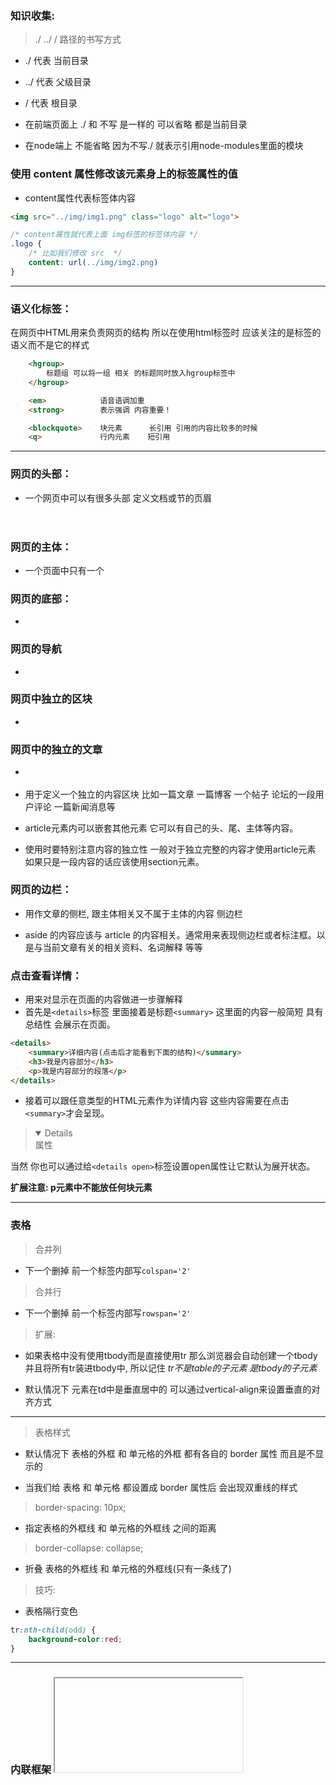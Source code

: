### 知识收集:
> ./ ../ / 路径的书写方式
- ./  代表 当前目录
- ../ 代表 父级目录
- /   代表 根目录

- 在前端页面上 ./ 和 不写 是一样的 可以省略 都是当前目录
- 在node端上 不能省略 因为不写./ 就表示引用node-modules里面的模块

### 使用 content 属性修改该元素身上的标签属性的值
- content属性代表标签体内容
```html
<img src="../img/img1.png" class="logo" alt="logo">
```
```css
/* content属性就代表上面 img标签的标签体内容 */
.logo {
    /* 比如我们修改 src  */
    content: url(../img/img2.png)
}
```

----------------

### 语义化标签：
在网页中HTML用来负责网页的结构 所以在使用html标签时 应该关注的是标签的语义而不是它的样式
```html
    <hgroup>
        标题组 可以将一组 相关 的标题同时放入hgroup标签中
    </hgroup>

    <em>            语音语调加重
    <strong>        表示强调 内容重要！

    <blockquote>    块元素      长引用 引用的内容比较多的时候
    <q>             行内元素    短引用
```

----------------

### 网页的头部：
- 一个网页中可以有很多头部 定义文档或节的页眉
    <header></header>


### 网页的主体：
- 一个页面中只有一个
    <main></main>


### 网页的底部：
- 
    <footer></footer>


### 网页的导航
- 
    <nav></nav>


### 网页中独立的区块
- 
    <section></section>


### 网页中的独立的文章
- 
    <article></article>

- 用于定义一个独立的内容区块 比如一篇文章 一篇博客 一个帖子 论坛的一段用户评论 一篇新闻消息等
- article元素内可以嵌套其他元素 它可以有自己的头、尾、主体等内容。
- 使用时要特别注意内容的独立性 一般对于独立完整的内容才使用article元素 如果只是一段内容的话应该使用section元素。


### 网页的边栏：
- 用作文章的侧栏, 跟主体相关又不属于主体的内容 侧边栏
    <aside></aside>

- aside 的内容应该与 article 的内容相关。通常用来表现侧边栏或者标注框。以是与当前文章有关的相关资料、名词解释 等等


### 点击查看详情：
- 用来对显示在页面的内容做进一步骤解释
- 首先是`<details>`标签 里面接着是标题`<summary>` 这里面的内容一般简短 具有总结性 会展示在页面。
```html
<details>
    <summary>详细内容(点击后才能看到下面的结构)</summary>
    <h3>我是内容部分</h3>
    <p>我是内容部分的段落</p>
</details>
```
    
- 接着可以跟任意类型的HTML元素作为详情内容 这些内容需要在点击`<summary>`才会呈现。

> <details open> 属性   
当然 你也可以通过给`<details open>`标签设置open属性让它默认为展开状态。


**扩展注意: p元素中不能放任何块元素**

----------------

### 表格

> 合并列
- 下一个删掉 前一个标签内部写`colspan='2'`


> 合并行
- 下一个删掉 前一个标签内部写`rowspan='2'`


> 扩展:
- 如果表格中没有使用tbody而是直接使用tr 那么浏览器会自动创建一个tbody 并且将所有tr装进tbody中, 所以记住 *tr不是table的子元素 是tbody的子元素*

- 默认情况下 元素在td中是垂直居中的 可以通过vertical-align来设置垂直的对齐方式

---

> 表格样式
- 默认情况下 表格的外框 和 单元格的外框 都有各自的 border 属性 而且是不显示的

- 当我们给 表格 和 单元格 都设置成 border 属性后 会出现双重线的样式


> border-spacing: 10px;
- 指定表格的外框线 和 单元格的外框线 之间的距离

> border-collapse: collapse;
- 折叠 表格的外框线 和 单元格的外框线(只有一条线了) 


> 技巧:
- 表格隔行变色
```css
tr:nth-child(odd) {
    background-color:red;
}
```
----------------

### 内联框架 <iframe>
- 用于向当前页面中引入其它页面, *相当于插了一张图片一样*
- *注意*: 内联框架不会被搜索引擎去检查

> <iframe  frameborder="0">
- frameborder 值为 0 / 1  没有边框 / 有边框
```html
    <iframe 
        src="" 
        frameborder="0"
        width="number"
        height="number"
    ></iframe>  
```

- 应用场景:
- 创建导航菜单 点击按钮让内联框架里面展示不同的页面 相当于创建了一个内容区

---

> iframe标签 和 a标签组合使用步骤
- 效果描述:
- 当我们点击 <a> 链接的时候 链接的页面会在 iframe区域展示

- 1. 在<iframe name="view">标签中*使用name属性*
- 2. 在<a target="view" href>标签中利用 target属性指向iframe

```html
<section class="app">
<section class="nav-area">
    <ul>
    <li>
        <!-- 在a标签上定义 target 属性 -->
        <a target="view" href="./Hover.html">Hover页面</a>
    </li>
    <li>
        <a target="view" href="./model.html">Model页面</a>
    </li>
    </ul>
</section>

<!-- a点击的链接 会在 iframe 里面呈现 -->
<section class="content-area">
    <!-- 指定 name 属性 -->
    <iframe frameborder="0" name="view"></iframe>
</section>
</section>
```

----------------

### 音频 & 视频
- 音频兼容格式比较好的就是mp3
- 音视频文件引入时 默认情况下不允许用户自己控制播放停止的

> 音频
- *替换元素* 用来引入音频

> <audio src="" controls>
- 属性：
- controls    
    是否允许用户播放

- autoplay    
    音频文件是否自动播放 但是目前大部分浏览器都不会自动播放

- loop        
    音乐是否循环播放

- <source src> 是位于 <audio> 内部的一个标签
- 除了通过src来引入文件外 还可以通过source标签来指定文件的路径
- 通过这种方式引入的文件 可以加提示语句 也就是说支持这个标签的会显示播放器 不支持的会显示提示文字

- 可以支持多个文件 可以传入多种格式的文件 最终只会显示一个播放器 看哪个格式能用

```html
    <audio controls>
        对不起您的浏览器不支持播放音频 请升级浏览器
        <source src='.mp3'>
        <source src='.ogg'>
        <source src='.wav'>
    </audio>
```

- ie8中可以使用下面的标签引入音视频文件 会自动播放 (这个标签非常不好用)
    <embed src="" type="">

- 要点:
- 1. 这个标签必须指定 width height
- 2. type 用来指定文件格式的   *type="audio/video/mp3"*
- 3. 该标签写在 <audio> 标签的内部

- 解决兼容性问题 ie8中用embed 其他浏览器使用 audio
```html
    <audio controls>
        <!-- 可以支持多个文件 可以传入多种格式的文件 最终只会显示一个播放器 看哪个格式能用 -->
        <source src='.mp3'>      
        <source src='.ogg'>

        <!-- 前面有支持了到不到这里 -->
        <embed src="" type="">      
    </audio>
```

> 视频
<video src=""></video>


> object-fit
- 该属性指定元素的内容应该如何去适应指定容器的高度与宽度。
- 一般用于 img 和 video 标签，一般可以对这些元素进行保留原始比例的剪切、缩放或者直接进行拉伸等。

- 使用方式:
- 在 img 上使用 同时 img 要有 宽高 相当于设置了img的边界 然后使用 object-fit 控制图像
```html
<style>
  div {
    width: 100px;
    height: 100px;
    border: 1px solid black;
    position: relative;
  }

  div img {
    width: 100%;
    height: 100%;

    object-fit: contain;
  }
</style>

<div>
  <img src="./src/assets/images/case.jpg" alt="" class="fit">
</div>
```

- fill
- 默认，不保证保持原有的比例，内容拉伸填充整个内容容器。

- contain
- 保持原有尺寸比例。内容被缩放。

- cover
- 保持原有尺寸比例。但部分内容可能被剪切。

- none
- 保留原有元素内容的长度和宽度，也就是说内容不会被重置。

- scale-down
- 保持原有尺寸比例。内容的尺寸与 none 或 contain 中的一个相同，取决于它们两个之间谁得到的对象尺寸会更小一些。


> object-position
- object-position 属性一般与 object-fit一起使用，用来设置元素的位置。
```css
object-position: 50% 50%;
object-position: right top;
object-position: left bottom;
object-position: 250px 125px;
```


----------------

### 常用的选择器：

> 元素选择器：
- 可以根据标签名选择指定元素：
- 语法：
    标签 { }
    p{ } h1{ } div{ }


> id选择器：
- 根据我们元素的id属性值选择一个元素 因为id不能重复 只能选择一个元素
- 语法：
    #选择器的名字 { }
    #red{ }
    #name{ }


> 类选择器：
- class是所有标签中的一个属性 作用和id一样 不同的是同一页面 它可以用很多次可以重复使用 通过它来选择一组标签
- 语法：
    .选择器的名字 { }
    .red { }
    .name { }


- class还可以为同一元素使用多个class也可以 用空格来隔开
<p class=“red color></p>



> 通配选择器
- 选中页面中所有元素
- 语法：
    * { }

----------------

### 复合选择器

> 交集选择器 (当元素身上同时有它们的时候 样式才会生效)
- 选中同时符合多个条件的元素 希望元素满足多个条件的时候用它
- 语法： 
    selector1selector2selector3

```html
<style>
.content.bg {
    font-size: 20px;
}
</>

<!-- 只有当元素身上同时有交集选择器的时候 交集选择器的样式才会生效 -->
<div class="content bg">
    hello
</div>
```

**注意：**
- 复合选择器中 如果有元素选择器 必须元素选择器开头
```css
    /* div必须先开头 */
    div.red{
        font-size:30px;
    }
```


> 选择器分组（并集选择器）
- 同时选择多个选择器对应的元素
- 语法：
    selector1, selector2{};

----------------

### 关系选择器

> 子元素选择器：
- 选择指定父元素的指定子元素
- 语法：
    父元素>子元素
```css
    div > span {}
    div > p >span {}
```


> 后代元素选择器：   
- 选中指定元素内的指定后代元素
- 语法：祖先 后代
```css
    div span {}
```


> 兄弟元素选择器：
- 选择下一个兄弟 无论是 + 还是 ~ 选择的都是后面的

- 语法：
```css
    /* 
        前一个 + 下一个 
        选择p后面的span 是紧挨着的一个
    */
    p + span {}    //

    /* 
        前一个 ~ 后边的 
        选择p后面的span 所有的
    */
    p ~ span {}     
```

```html
<!-- 注意: 它们的关系是兄弟元素 -->
<p>p元素</p>
<span>1</span>
<span>2</span>
<span>3</span>
```

----------------

### 属性选择器：
- 是根据*标签内部的属性*来筛选内容 比如id class name title等等 任何属性都可以

> [属性名] { }                 
- 选择标签内部含有指定    属性名  的所有元素
```css
    /* 单独使用可以 一般情况下 还可以复合使用 */
    p[title] {
        color: red;
    }
```


> [属性名="属性值"]{ }
- 选择 指定属性名 和 属性值的所有元素
```css
[title="hello"] {
    color: red;
}
```


> [属性名^="属性值"]{ }
- ^是对 属性值 位置的筛选 前面的意思
- 指定属性名之后 选择 *以指定属性值开头的元素*
```css
[href^="http"] {
    color: red;
}
```

> [属性名*=属性值]{ }
- *是对属性值位置的筛选 任意的意思
- 指定属性名之后 选择 *指定属性值任意位置 的所有元素*


> [属性名$="属性值"]{ } 
- $是对 属性值 位置 的筛选 后面的意思
- 指定属性名之后 选择 *指定属性值结尾abc的元素* 


> [属性名~="属性值"]{ } 
- 指定属性名之后 选择 *指定属性值前是空格* 的所有元素


> [属性名|="属性值"]{ } 
- 指定属性名之后 选择 *指定属性值 或 指定属性值作为前缀* 的所有元素
<!-- 
    name='value'   或   name='value-a'
 -->

----------------

### 伪类选择器（前面带一个：） 和 伪元素选择器（前面带一个::）：

> 伪类选择器：
- 特点：
- 伪类用来描述一个元素的状态 比如第一个元素 被点击等等 它们的状态是什么
- 伪类一般情况下都是以冒号开头, 查找的是子元素

```html
    <ul>
        <li>第一行</li>
        <li>第二行</li>
        <li>第三行</li>
        <li>第四行</li>
        <li>第五行</li>
    </ul>
```

> :first-child { }
- 查找的是子元素 作为第一个的子元素
- 在当前的选择器中 查找第一个子元素为xx的元素  
```css
/* 第一个为li的子元素 */
ul li:first-child {
    background-color: red;
}
```

> :last-child { }
- 查找的是子元素 作为最后一个的子元素
- 在当前的选择器中 查找最后一个子元素为xx的元素  
```css
/* 最后一个为li元素 */
ul li:last-child {
    background-color: red;
}
```

**对 p:first-clild 的理解**
- 正确理解：  第一个为p的子元素
- 错误理解：  p下的第一个子元素


> :nth-child() { }
- 在子元素中查找 查找指定的子元素
```css
    /* n全选  偶数位  奇数位 */
    ul>li:nth-child(n, 2n/even, 2n+1/odd)
```

> :first-of-type {}
- 在同类型的元素中 查找第一个
- 在 同类型的子元素中 查找
```html
    <ul>
        <span>我是新加进来的</span>
        <li>第一行</li>
        <li>第二行</li>
        <li>第三行</li>
        <li>第四行</li>
        <li>第五行</li>
    </ul>
```


> :last-of-type {}
- 在同类型的元素中 查找最后一个


> :nth-of-type() {}
- 在同类型的元素中 查找任意位置的元素


> :not()
- 否定伪类
- 不包括指定的元素 将剩下的元素选中
```css
    ul>li:not(:nth-child(3)) {
        color:red;
    }
```

> :checked（选中状态伪类选择器）
- 匹配选中的复选按钮或者单选按钮表单元素

> :enabled（启用状态伪类选择器 ）
- 匹配所有启用的表单元素

> :disabled（不可用状态伪类选择器）
- 匹配所有禁用的表单元素

---

> 伪元素选择器：
- 伪元素表示页面中特殊的并不存在的元素（特殊的位置）

- 特点：
- 伪元素选择器用::开头

> ::first-letter  第一个字母
> ::first-line    第一行

> ::selection     选中状态
```css
    p::selection {
        background-color：red；
    }
```

> ::before        开始的位置 缝 那里
> ::after         最后的位置 缝 那里  
- 使用上面两个伪元素选择器要结合content使用

> :focus
- *在元素获得焦点时* 向元素添加特殊的样式。
```css
    <input type="text" id='inp' name='testFocus'>

    input[name^=test]:focus {
        background-color: #ff9292;
    }
```


> 超链接的伪类：
- 伪类是描述一些元素的状态 超链接的话都有什么样的状态?

- 1. 访问过
- 2. 未访问  访问过 和 没有访问过是由用户的历史记录来决定的

> 超链接的4种状态：
> :link     正常的链接  没访问过的链接
> :visited  用来表示访问过的链接
> :hover    鼠标移入特效   
> :active   鼠标点击的状态 点住别松手 看看 

> 思考：
- 假如我想给没访问过的链接加个红色怎么办？
- 可以用类选择器 但是这么加上了 链接的状态还跟颜色有关系么？ 一会访问过了后还是回是红色
```css
    a:link {
        color:red;
    }
```

----------------

### 继承
- 样式的继承 我们现实生活中 都有继承的情况 比如我们的富二代 富三代 在css中其实也有继承的现象

- 那什么叫做继承呢？ 我们给p元素 设置一个color 我们看看
```css
p {
    color: red
}
```

```html
    <P>
        我是一个p元素

        <!-- 这个span的颜色变成红色了 -->
        <span>我是p元素中的span元素</span>
    </P>

    <span>看看这个元素的颜色变化了么？</span>
```

- 这就是样式的继承 我们为一个元素设置样式 也会应用在它的后代元素中, *继承只会发生在后代元素中*

- 我们再举个例子
```css
p {
    color: red
}
```

```html
    <div>
        我是div
        <span>
            我是div中的span元素
                <em>我是div中的span的em元素</em>
        </span>
    </div>
```

- 我们给div设置颜色看看 发现div中的元素都发生了变化

- 继承的设置是为了方便我们的开发 假如没有继承会发生什么样的情况？
- 利用继承我们可以把共同的样式 设置到祖先元素中 这样我们设置一次就可以让所有的元素都具有该样式

**注意:**
- 背景相关的 布局相关的 都不会被继承

----------------
    
### 选择器的权重
- 我们先举个例子
```html
    <style>
        div {
            color:red;
        }

        .box1 {
            color:bule;
        }
    </style>

    <div  class="box1">我是一个div</div>
```

- 发生样式冲突时 应用哪个样式 是根据选择器的优先级决定的

> 优先级顺序
- 1. 内联                  1000
- 2. id                   100
- 3. class和伪类           10
- 4. 元素选择器             1
- 5. 通配选择器的样式是      0
- 6. 继承的样式没有优先级



> 比较优先级是 div.red & .red
- 需要将所有的选择器的优先级进行相加计算 最后看再看谁高
- 分组选择器是单独计算的 选择器的累加不会超过其最大的数量级

- 可以在某个样式后添加 *!important* 则该样式将获得最高的优先级 设置超过内联样式 最高优先级 但在开发中一定要慎用 尽量不用

----------------

### 单位
> 像素：
- 像素其实就是屏幕上的一个个小点
- 不同屏幕的像素大小是不同的 像素越小的屏幕 显示效果越清晰 所以同样的200px在不同的设备下显示的效果是不一样的

> 百分比：
- 也可以将属性值设置为*相对于其父元素属性的百分比* 设置百分比可以使子元素跟随父元素的改变而改变

> em
- 是相对于元素的字体大小来计算的
- 可以使用在任何地方 比如 div 的 width 和 height

    1em = 一个fontsize 一般默认是16px 那10em就是160像素

- em会根据字体大小的改变而改变
- 当元素身上有 font-size 属性的时候 会根据元素自身的font-size来决定em的大小
- 当元素身上没有 font-size 属性的时候 会默认使用 16px 做为em的大小

> rem
- rem是相对于根元素的字体大小计算的 em是相对于自身的字体大小 rem是相对于html的字体大小计算的
- 根元素也就是 html 的font-size属性

----------------
        
### 文档流

- 网页是一个多层的结构 一层落着一层 通过css可以为每一层设置样式 作为用户来讲 只能看到最上面的一层
- 最低层就叫做文档流 文档流就是网页的基础 我们所创建的元素 默认都是在文档流中排列的

    ------

    ------

    ------ 文档流


- 元素对于我们来讲主要有两个状态
- 1. 一个是在文档流中
- 2. 一个不在文档流中 叫做脱离文档流

---

> 元素在文档流中有什么特点：
> 块元素：
- 独占一行 如: div
- *默认宽度*是父元素的全部 会把父元素撑满
- *默认高度*是被内容撑开 或者说被子元素撑开   


> 行内元素：
- 行内元素不会独占一行 *只占自身大小*
- 行内元素在页面中左向右水平排列
- 它的高度和宽度是有多少字就是多高多宽

----------------

### 盒模型
- 非常重要的东西 跟布局相关 你要理解了盒模型后才能更好的布局
- 假如我的页面中有一个div 就意味着我要开始布局了 也就意味着 我要把我的div放到想放的位置
   
- 将元素设置为矩形的盒子后 布局就相当于摆盒子 我们的观念就是 每一个元素都是个盒子 每一个都有以下的几个部分组成

- 1. 内容区  content
- 元素中的所有子元素和文本内容都在内容区中 内容区大小由width和height两个属性决定

- 2. 内边距  padding

- 3. 边框  border
- 属于盒子边缘 设置边框至少要设置三个样式 

    border-width
    border-color
    border-style

- 边框的大小会影响到盒子的大小

- 4. 外边距  margin

----------------

### 边框 
- 我们先弄出个盒子 然后给它加上边框 上面说过吧 *边框是用来区分盒子里面和盒子外面的*
```css
    /* 四个方向边框的宽度 */
    border-width:10px;       
    border-width:10px 20px 30px 40px;
    border-width:10px 20px;
``` 

> border - 方向 - width
- border-top/bottom/left/right-width:10px;

- 注意：
- 其中 border-width可以不写 因为它有一个默认值 3个像素的样子

----------------

### 外边距
- 外边距不会影响盒子的可见框的大小 但是外边距会影响盒子的位置 
- 我们元素在页面中是按照自左向右排列 默认情况下

    如果设置 左和上的外边距 会移动自身
    如果设置 下和右的外边距 会移动其他元素

----------------

### 水平方向的布局       
- 元素水平方向的位置 元素在其父元素中水平方向的位置由以下几个属性共同决定

    margin-left
    border-left
    padding-left
    width
    padding-right
    border-right
    margin-right

- 一个元素在其父元素中 水平布局必须要满足以下的等式：

    margin-left + border-left + padding-left 
    + width + 
    padding-right + border-right + margin-right
    = 
    其父元素内容区的宽度 *必须满足*


- 我们看看inner现在的宽度是多少

    0 + 0 + 0 + 200 + 0 + 0 + 0 = 800

- 以上必须满足 如果相加结果使等式不成立 则成为过渡约束 则等式会自动调成

- 如果所有的值
    - 没有为auto的情况 则浏览器会*自动调整margin-right*的值使等式满足

- 这7个值中有三个值可以设置为auto
    width
    margin-left
    margin-right

    - 如果这几个值中有auto 则会*自动调整auto的那个值*以使等式成立
    - 如果一个宽度和一个外边距设置为auto *则宽度width会调整到最大 设置为auto的外边距会自动为0*

- *优先满足宽度* 调整外边距auto



> 技巧: 元素水平居中
- 如果将*两个外边距设置为auto* *宽度固定* 则会将外边距设置为相同的值
- 所以我们经常利用这个特点 来是一个元素在其父元素中水平居中

```css
div{
    width:100px;
    margin:0 auto;
}
```
   
----------------

### 垂直方向的布局     
- 默认情况下 *父元素的高度被内容撑开*
- 在父元素中设置overflow属性 来解决元素高度溢出的问题

> overflow:
- visible:      默认值 子元素会从父元素中溢出 在父元素外部显示
- hidden:       溢出的部分 将会被裁剪
- scroll:       生成两个滚动条 通过滚动条来查看完成的内容
- auto:         根据需要生成滚动条

- overflow-x;
- overflow-y;     这可以试验一下

----------------

### 外边距的折叠 
- 相邻的垂直方向的外边距会发生重叠现象

>规则
> 兄弟元素:
- 兄弟元素之间的相邻垂直外边距 会取两者之间的较大值
- 特殊情况
    相邻的外边距一正一负 取和
    相邻的外边距都是负值 取绝对值 大的

- 兄弟元素之间的外边距重叠 对于开发是有利的 不需要处理
                        

> 父子元素:
- 父子元素之间的相邻外边距 子元素的会传递给父元素（上外边距）
- 子元素设置了上外边距 其实也是给父元素设置了上外边距 所以会同时发生变化

- 父子外边距的折叠 我们必须要处理 会影响到布局

> 解决方式:
- 1. 可以不用margin改成padding 然后再减去父元素的高度
```css
/* 父盒子 */
.box1 {
    width: 400px;
    height: 200px;
    background-color: #bfa;
}

/* 子盒子 */
.box2 {
    /* 修改子盒子的高度 */
    width: 180px;
    height: 200px;
    background-color: red;

    /* 使用padding-top让子盒子上部 和 父盒子之间空出距离 这样子盒子的高度就会多出来20px 那么我们将子盒子的高度-20px*/
    padding-top: 20px;

    /* box-sizing: border-box; */
}

/* 
    或者可以在 子盒子中 使用 box-sizing: border-box; 这样就不用减少子盒子的height了
*/
```

- 2. 发生外边距折叠 是因为父盒子和子盒子重叠 
- 所以我们可以让它不重叠 可以在父盒子上添加 border-top: 1px solid transparent;
- 注意: 这个时候子盒子会溢出哦

----------------

### 行内元素的盒模型
- 行内元素的盒模型
- 我们的行内元素 不支持设置 width 和 height 它不能通过宽高设置大小 它就是由元素来决定的

    行内元素可以设置padding *垂直方向*padding不会影响页面的布局
    行内元素可以设置border  *垂直方向*的border不会影响到页面的布局
    行内元素可以设置margin  *垂直方向*的margin不会影响布局



> display: 用来设置元素的显示类型
- 可选值：
- inline:  
    将元素设置为行内元素

- block:   
    将元素设置为块元素

- inline-block: 
    将元素设置为行内块元素 *宽高生效还没有独占一行*

- table:   
    将元素设置为一个表格

- none:    
    元素不在页面中显示 用来隐藏一个东西
    

> visibility:  用来设置元素的显示状态
- 可选值：
- visible：
    元素在页面中正常显示

- hidden：
    元素在页面中隐藏 位置保留

----------------

### 盒子的大小
- 默认的情况下 盒子的可见框大小是由 内容区 内边距 和 边框共同决定的

> box-sizing
- 用来设置盒子尺寸的计算方式（width 和 height的作用）
- 可选值：
    content-box     
        默认值 宽度和高度用来设置内容区的大小

    border-box 
        宽度 和 高度 用来设置整个盒子可见框的大小
<!-- 
    width和height 指的是内容区 和 内边距 和 边框的总大小 自动调整内容区的空间 说白了就是往里挤 
-->

----------------

### css 兼容前缀

- -webkit-    兼容谷歌
- -moz-       兼容火狐
- -o-         兼容欧朋
- -ms-        兼容IE

----------------

### 轮廓 圆角 阴影
> outline 
- 轮廓 用来设置元素的轮廓线 用法和border一模一样
<!-- 轮廓和边框不同的点 就是轮廓不会影响到可见框的大小 -->

- 一般不会这么写 一般都是 鼠标移入时 加的效果


> box-shadow:
- 用来设置元素的阴影效果 *阴影不会影响页面布局*
- 默认情况下 在元素的正下方 跟元素一边大

    1. x偏移量：设置阴影的水平位置 正值 负值
    2. y偏移量：设置阴影的垂直位置 正值 负值
    3. 阴影的模糊半径：
    4. 阴影颜色 rgba(0,0,0,alpha)
    5. inset outset


> border-radius
- 用来设置圆角的  圆角设置的是圆的半径大小
- 圆角一般都有4个方向

    border-top-left-radius
    boeder-top-right-radius
    border-bottom-left-radius
    border-bottom-right-radius 

- 圆角 现实生活中 圆角 不单单是正圆还有椭圆
- 所以一个属性中可以设置两个属性值

    border-bottom-right-radius:10px 20px;   // 第一个是水平 第二个是垂直

- border-radius 可以分别指定四个角的圆角
    左上 右上 右下 左下
    左上 右上/左下 右下
    左下/右下 右上/左下

- 元素设置一个圆形：border-radius:50%;

----------------

### 浮动的简介
- 通过浮动 可以使一个元素向其父元素的左侧或者右侧移动

> float
- 当我们设置float后 可以把元素想象成气球 可以让气球往父元素的左侧或者右侧飘
- *它只会在它的父元素内飘 不会飘出父元素*

- 可选值        
-  none
-  left
-  right

- *注意*：元素设置浮动以后 水平布局的等式 就失效了


> 浮动的特点：
- 1. 浮动元素会完全脱离文档流 不再占据文档流中的位置
- 2. 设置浮动以后 元素会向父元素的左侧或者右侧移动 
- 3. 浮动元素默认不会从父元素中移出 父元素就相当于浮动元素的*一堵墙*没办法逾越的
- 4. 浮动元素向左向右移动时 不会超过它前边的其它浮动元素
- 如果浮动元素的上边是一个没有浮动的块元素

- 5. 浮动元素不会超过它上边的浮动的兄弟元素 最多最多就是和它一样高


> 浮动其他的特点
- 1. 我们的浮动元素不会盖住我们的文字 文字会自动环绕在盒子的周围
- 所以我们可以利用浮动来设置文字的环绕图片效果

- 2. 没设置宽度所有默认全屏
- 3. 没设置高度所以默认被里面的元素撑开

- 元素设置浮动以后 将会从文档流中脱离 从文档流中脱离后 元素的一些特点也会发生变化

> 脱离文档流后有什么样的特点呢？
- 1. 块元素不在独占一行 
- 2. 脱离文档流以后 块元素的高度和宽度都被内容撑开 脱离之后就没有全屏一说的

- 行内元素
- 脱离文档流以后 会变成块块元素 和块元素一样
- 脱离文档以后 就不需要区分块和行内了

----------------

### 高度塌陷
- 浮动的一些问题
- 一般我们在写pc端的代码时 一般宽度都是写死的 或者宽度会指定一个范围
- 但是高度呢？假如一个页面没太多的变化 都是固定的 那无所谓, 很多时候父元素的是不会写死的  它根据内容会变的

```html
    <div class="outer">
        <div class="inner"></div>
    </div>
```

- 一个inner还好 可以撑开父元素 但有些情况 一个outer里有很多的inner 而且还需要这些inner 浮动
- inner浮动后 outer高度没了 这就是高度塌陷的问题
    
<!-- 
    在浮动的布局中 父元素的高度是被子元素撑开的 当子元素浮动以后其会完全脱离文档流 子元素从文档流中脱离

    将会无法撑起父元素的高度 导致父元素的高度丢失 父元素高度丢失以后  其下的元素会自动上移 导致页面的布局混乱

    高度塌陷是浮动布局中比较常见的一个问题 这个问题我们必须要处理
 -->


> BFC
- 是css中一个隐藏的属性 可以为一个元素开启bfc 开启bfc该元素会变成一个独立布局的区域 和 其他的块 不同

- 元素开启bfc后的特点：
- 1. 开启bfc的元素 不会被浮动元素覆盖
- 2. 开启bfc的元素的子元素 和 父元素的外边距不会重叠 
- 3. 开启bfc的元素可以包含浮动的子元素


> 怎么开启bfc
- 1. 设置父元素浮动 float 开启bfc 
- 高度不塌了 但是它会从文档流中脱离 宽度丢失

- 2. 将元素设置为行内块元素 
- display:inline-block;

- 3. 将父元素的overflow设置为一个非默认值 
- overflow:scroll / auto / hidden(常用)


> clear 清除浮动元素对其的影响
- 不是给浮动元素加的 而是给*被影响的元素*加的 clear 属性

    <div class="box1"></div>
    <div class="box3"></div>

<!-- 
    假如box1浮动 box3会上移 也就是说box3受到了box1浮动的影响 位置发生了改变
    如果我们不希望某个元素因为其它元素浮动的影响而改变位置 则可以
    通过clear属性来清除浮动元素对当前元素所产生的影响
 -->

> clear
- 作用：  
- 清除浮动元素对当前元素所产生的影响

- left / right： 清除左侧浮动元素对当前元素的影响
- both：清除两侧中 影响最大的那个 

- 原理 设置清除浮动以后 浏览器会自动为元素添加一个上外边距 使其位置不受其他元素的影响


> 高度塌陷的最终解决方案
> 方式一
- 解决思路:
- 在元素的最后面加一个空的标签 然后让这个标签 clear both 然后就能撑起父元素的高度了
```html
    <div class="outer">
        <div class="inner">内容</div>
        <!-- tools 没有用 只是解决高度塌陷的一个问题 -->
        <div class="tools"></div>
    </div>
```

```css
    tools {
        clear：both；
    }
```


> 方式二  clearfix - 推荐
- css解决css的问题
- ::after 如果我写 选择的就是outer的最后
```css
    .clearfix::before,
    .clearfix::after {
        content:'';

        /* 
            inline-block 也可以但是inline-block即使是空串 也会占一行 把inline-block当做一个字就好了 
            所以最好的办法是table 没有内容也能分开 
        */
        display:table;
        clear:both;
    }
```
- clearfix 这个样式可以同时解决高度塌陷 和 外边距重叠的问题 当你再遇到这些问题时 直接使用clearfix 这个类即可

- *给父元素添加 clearfix 哦~*

-----------------------

### 定位
> position 
- 是一种更加高级的布局手段 通过定位可以把元素摆在页面中的任意位置

- 可选值：
    - static：      默认值   没有开启定位
    - relative：    相对定位
    - absolute：    绝对定位
    - fixed：       固定定位
    - sticky：      粘滞定位


> 相对定位 relative
- 特点：
- 1. 定位位置
- 左上角的坐标原点为： 元素在文档流中原先的位置

- 2. 相对定位会提升元素的层级
- 3. 相对定位不会脱离文档流 不会改变元素的性质 块还是块 行内还是行内

- 4. 不设置偏移量不会发生任何变化 通过偏移量可以移动元素的位置 上下左右只会影响自己
```css
    div {
        position: relative;
        /* 定位元素 和 定位位置 上边的距离 */
        top:

        /* 
            定位元素 和 定位位置 下边的距离
            定位元素 垂直方向的距离 由 top 和 bottom 来控制 通常情况下 只会用一个
        */
        bottom:

        /* 定位元素 和 定位位置 左边的距离 */
        left:

        /*
            定位元素 和 定位位置 右边的距离
            定位元素 水平方向的距离 由 left 和 right 来控制
        */
        rigth:
    }
    
```


> 绝对定位 absolute
- 特点：
- 1. 定位位置 左上角的坐标原点为：
    - 父元素没有开启定位时 在窗口的左上角
    - 父元素开启定位后 绝对定位元素是相对于包含块进行定位的
    
- 2. 绝对定位后 元素的位置不会发生变化
- 3. 绝对定位后 元素会脱离文档流 绝对定位会改变元素的性质 行内变成块 块的宽高被内容撑开
- 4. 绝对定位后 元素会提升层级


> 包含块：
- 正常情况下也就是在文档流中的情况时 包含块就是 当前元素 最近的 祖先 块元素

- 开启绝对定位元素的包含块是当前元素 最近的 *开启定位的* 祖先元素


> 固定定位 fixed
- 固定定位也是一种绝对定位 大部分特质跟绝对定位一样
- 不同点：
    固定定位的位置 永远 参照于 *浏览器的视口* 进行定位


> 粘滞定位 sticky
- 粘滞定位 和 相对定位 的特点基本一致 不同的是 当元素到达某个位置时将其固定
- 它是相对于视口来进行定位的

- 当元素到达我们指定的位置后 会被粘住
- 比如我们元素在 Y500px 的位置 现在我们设置top值为0 那么我们滚动滚动条 当元素到达0的位置后 会被粘住

- 也就是 top 设置的是 当元素到达什么位置的时候开始粘住

```css
.box1 {
    height: 100px; 
    background-color: #bfa;

    /* 元素和视口有100px的距离 */
    margin-top: 100px;
    
    position: sticky;
    /* 当元素到达0px的时候 会被粘住 */
    top: 0px;
}
```

- 兼容性不太好 尤其是IE 所以一样的效果还是要搭配JS去做

> 要点: 
- 一般我们会给开启 absolute的元素的父元素 开启relative

-----------------------

### 绝对定位 元素的布局
- 正常情况下的水平布局 要满足

        7个属性相加 = 父元素的宽度

- 当开启绝对定位以后 就变了
- 当到了绝对定位后 我们水平方向的布局等式 *要添加left和right* 此时的规则和之前的一样

    left + 以前的7个属性 + right = 包含块的内容区的宽度

- 当发生过度约束时
    如果9个值中没有auto 则自动调整right值 以使等式满足
    如果有auto 则自动调整auto的值 以使等式满足


- margin width left right 可以设置auto

> 技巧: 
- 将 top bottom left right 设置为0
- 当 width 有固定宽度的时候 会居中
- 当 width 没有固定宽度的时候 会铺满

- 水平方向居中
<!-- 
    margin-left:0;
    margin-right:0;
    left:0;
    right:0;
 -->
    

- 垂直方向的等式 也要满足9个值的高度 等于 包含块的高度
- 垂直方向居中：
<!-- 
    margin-top:auto;
    margin-borrom:auto;
    top:0;
    bottom:0;
 -->

-----------------------

### 元素的层级
- 对于开启了定位的元素 可以通过z-index来调整元素的层级

> z-index
    z-index:1-9999;

- 元素的层级一样时 优先显示靠下的 指的是结构上的 祖先元素的层级再高也不会盖住后代元素

-----------------------

### 行高

> line-height
- 行高是指*文字占有的实际高度*
- 我们可以通过使用line-height来设置div的高度

- 行高的单位 px em 也可以设置一个整数 整数是字体大小的倍数
- 默认行高为1.33


### 字体框：
- 字体存在的格子 设置font-size就是在设置文字框的大小

> 行高的分配：
- 行高会在字体框的上下平均分配 (100-50)/2


> 行间距：
- 行间距 = 行高 - 字体大小


> 技巧
> 单行文字垂直方向居中
```css
{
    font-size:50px;
    line-height:50px;
}
```

> 多行文字 或 元素 在父元素内居中
- 将父元素的显示模式设置为 table-cell
```css
    .outer {
        width:300px;
        height:300px;
        background-color:red;

        /* 将元素设置为成 单元格 td */
        display:table-cell;
        vertical-align:middle;
    }

    .inner {
        width:100px;
        height:100px;
        background-color:blue;

        /* td有的属性 对td好用的效果都好用  如果是文字的话好用 框体的话还是要用 margin:0 auto */
        text-align:center;
    }
```

-----------------------

### 表单
- 表单用来提交数据 将本地数据提交给服务器

> <form action=""></form>
- 属性： action
- form表单中必须要有的一个属性 表单要提交服务器的地址
- <form action="target.html"></form>


> 文本框
- 数据要提交给服务器 必须要为元素指定一个name值 name的值根据你文本框填写的内容来定
    <input type="text" name='username'>

- 属性：
- autocomplete="on/off"       根据我们历史输入 *自动补全* 开启 关闭
- readonly                    将表单项设置为只读 跟value配合使用 数据会提交
- disabled                    将表单项设置为禁用
- autofocus                   自动获取焦点


> 密码框
- 密码框要想提交也必须要指定一个name值
    <input type="password" name='password'>


> 提交按钮
- 
    <input type="submit" value='btnname'>


> 单选按钮
- 单选按钮也必须要指定name属性 用来进行分组 所以一组的东西必须有相同的name属性
- 单选按钮还必须要指定value属性 value值最终会作为用户填写的值传递给服务器

- 属性 checked 默认选中
    <input type="radio" name="sex" value='men' id="" checked>
    <input type="radio" name="sex" value='women' id="">


> 多选按钮
- 多选按钮也必须要name属性 一组的元素name属性应该一样
- 多选按钮也必须要value属性

    <input type="checkbox" name="aihao" value='xx' id="">
    <input type="checkbox" name="aihao" value='yy' id="">
    <input type="checkbox" name="aihao" value='zz' id="">

- 原生js获取表单内部数据的方式
```js
btn.addEventListener("click", () => {
    // 这要是不使用 formData 是不是很痛苦
    let xxVal = xx.checked ? xx.value : ""
    let yyVal = yy.checked ? yy.value : ""
    let zzVal = zz.checked ? zz.value : ""

    let arr = []
    if(xxVal) arr.push(xxVal)
    if(yyVal) arr.push(yyVal)
    if(zzVal) arr.push(zzVal)

    console.log(arr)

    --

    let data = new FormData(form)
    console.log(data.getAll("aihao"))
})
```

> 下拉列表
- 也需要指定name属性
- option标签内部 可以写 selected 代表默认选中

```html
    <select name="" id="">
        <option value="" selected></option>
    </select>
```

> 重置按钮
- 
    <input type="reset" value="">


> 按钮
- 
    <button type='button'></button>
    <button type='reset'></button>


> 移动端：
- 移动端使用这两个标签会多一些 *因为会弹出对应的键盘*
    <input type="tel" name="" id="">
    <input type="email" name="" id="">

-----------------------

### 字体的简写属性
- 最好写在最前面

- 顺序： 
```css
{
    font: [字体粗细(bold) 字体样式(italic)] 字体大小(倒数2)/行高 字体族(倒数1)
}
```

**注意：**
- 字体大小 和 字体族 是必写属性 而且*必须在最后面*

- 行高 不写不是没有 而是使用了行高的默认值 所以可能会用默认值 覆盖掉 上面的line-height

- 字体粗细 字体样式 不写不是没有 而是相当于设置了默认值 normal 写在下面有可能会覆盖掉上面的样式

```css
{
    font: bold italic 50px/2 中华正楷

    font-style: 
    font-weight: 
}    
```

-----------------------

### 字体族
- 特殊字体 怎么才能让客户使用服务器上的字体 可以将服务器中的字体直接提供给用户去使用
```css
@font-face{        
    /* 指定字体的名字 我给这个字起的名字 myFont  */
    font-family:;     

    /* 服务器上字体的路径 */
    src:url();          
}
```

-----------------------

### 图标字体
- 在网页中经常要使用一些图标 可以通过引入图片 但是图片本身会大 也不灵活
- 所以在使用图标时 我们还可以将图标直接设置为字体 然后通过font-face的形式来对字体进行引入 我们就可以通过使用字体的形式来使用图标了 我们可以把图标做成字体文件 然后通过font-face的形式 发回来使用

- 网上有很多图标字体库 
- 1. 国内比较多的是 iconfont 阿里的图标库
- 2. 国外的是 font Awesome 英文的比较新

> font Awesome
- 1. 下载
- 2. 解压
- 3. css 和 webfonts 移动到项目中 它俩必须在一起
- 4. 将css文件引入到网页中 
    <link rel="stylesheet" href="">

5. 使用图标字体
- 直接通过类名来使用图标字体 fas或者fab是固定的
    <i class="fas 图标名字"></i>

```css 
    li::before {
        content:'\编码';
        font-family:      去css文件中看看这个图标使用的哪款字体;
        font-weight:900;  这个是css中字体下面带的 一起粘贴过来
    }
```

- 通过实体使用来使用图标字体
<i class="fas">&#x图标的编码;</i>


> 阿里图标的使用方式
1. 引入iconfont.css
2. 创建一个<i class="iconfont classname">去复制实体</i>标签

-----------------------

### 文本的对齐方式

> 水平方向的对齐方式 text-align:
    

> 垂直方向的对齐方式 vertical-align:
- 属性: 
    baseline:    
        基线对齐 默认值

    middele:     
        子元素的中线和X的中线对齐 并不是严格意义上的垂直居中

    数值:        
        可以通过数值来调整位置 正数往上 负数往下
```html
    p {font-size:50px}
    span {font-size:15px; vertical:top}

    <p>今天天气<span>真不错</span></p>
```
        

- 垂直对齐 文字默认都是在基线上排列的
- vertical-align：bottom 子元素底部和父元素底部对齐


> 引入图片后 图片会与边框有一个缝隙 图片缝隙 解决方案
- 原因 img是*替换元素 相当于一个文字* 文字是沿着基线去对齐的 图片也一样
- 解决方案：
- *在img中设置* vertical-align：bottom/top 只要不是默认值baseline就可以

-----------------------

### 文本的一些属性
> text-decoration: underline overline line-through
- 文本修饰

- 还是可以指定完线的样式后添加颜色属性 跟边框的写法差不多 但是ie不支持
- text-decoration:underline red soild;


> 省略文字... 效果
```css 
    .box2 {

        width:200px;

        /* 必要的3个条件 */
        white-space:nowrap;
        overflow:hidden;
        text-overflow:ellipsis;

        /* 设置网页如果处理空白 normal  nowrap 不换行  pre 保留*/
        white-space:nowrap;
    }
```
    

-----------------------

### 案例: 京东页面点击按钮 出现下拉框
- 先做个框 然后放在北京的祖先盒子里 这个下拉框 一上来应该是隐藏的display:none;
- 也就是鼠标移入到北京时 下拉框就显示出来了

- 是绑定给北京的超链接么？
    
> :hover
- 当鼠标移入一个div时 让它下面的兄弟元素显示出来
- 也就是说 要给current-city绑定hover
```css
    .current-city:hover + .city-list{
        display:block;
    }
```

- 但是绑定给current-city后 鼠标再移出后 下拉框又消失了 到底要绑定给谁？
- 应该绑定给他们的共同的父元素 这样的范围最大
```css
    .location:hover  .city-list{
        display:block;
    }
```

```html
    <div class="location">
        <div class="current-city">
            <i class="fas "></i>
            <a href="">北京</a>
        </div>
        <div class="city-list"></div>
    </div>
```

-----------------------

### 背景相关
> background-color: ;
- 背景颜色：

> background-image: url('links/1.jpg');
- 背景图片：
- 背景图片默认在元素的左上角

- 如果背景图片 小于 元素 背景图片会自动在元素中铺满
- 如果背景图片 大于 元素 背景图片将有一部分无法显示
- 可以同时给背景设置 背景颜色 和 背景图片 背景颜色将成为背景图片的背景色


> background-repeat: ;
- 背景图片重复方式：
- 可选值：
    repeat      默认值
    repeat-x    沿着x轴重复
    repeat-y    沿着y轴重复
    no-repeat   不重复


> background-position: ;
- 背景图片位置
- 可用通过left right top bottom center几个方位的词来设置背景图片的位置

    top left      top center      top right

    left center   center center   right center

    bottom left   bottom center   bottom right

- 使用方位名词的时候 至少需要两个词 如果只写一个词的话 第二个值默认就是center
- 还可以通过偏移量设置 图片 的位置 至少需要两个值

- eg:
    background-position:10px 10px;


> background-origin: ;
- 设置背景图片的原点 设置背景图图片偏移量计算的圆点
- 可选值：
    padding-box
        默认值：background-position从内边距处开始计算 就是说图片的原点在内边距的左上角

    centent-box
        背景图片的偏移量从内容区处开始计算 也就是图片的原点在内容区的左上角

    border-box
        背景图片的额偏移量从边框处开始计算 也就是图片的原点在边框处的左上角


> background-clip:;
- 设置背景图片的范围      ie8不支持
- 边框的下面有背景的 当我们想设置背景图片的范围时可用这个属性
- 可选值：
    border-box
        默认值： 背景会出现在边框的下面

    padding-box
        背景只会延伸到内边距 不会再出现在border的下方

    content-box
        背景只会延伸到内容区


> background-size: ;
- 设置背景图片的尺寸
    background-size: 100px 100px;  

- 第一个值是宽度 第二个值是高度 如果只写一个 第二个值为auto

- 可选值：
- cover:      图片比例不变 将元素铺满 以框体为主
- contain:    图片比例不变 将图片在元素中完整显示 以图片为主


> background-attachment: ;
- 设置背景图片是否跟元素移动
- 可选值：
- scroll      默认值  背景图片跟着元素一起移动
- fixed       背景图片会固定在页面中 不会随着元素一起移动

- 这个时候再进行定位 就是按照 视口 来定位了


- background-color:;
- background-image: url('links/1.jpg');
- background-repeat: repeat;
- background-position: ;
- background-size: ;
- 
- background-origin: ;        它在前
- background-clip:;           它在后
- 
- background-attachment: ;

> 简写属性：
- 可以把背景相关的属性都用background来书写 而且没有顺序要求
- background:red url('') center center ....

**注意：**
- 如果有background-size属性的话 要写在position的后面 用 / 隔开
- eg：
    background:red url('') center center/cover ....

- 如果有background-origin: ; 和 background-clip:; 的话, 
    background-origin必须在前面
-eg：
    background:red url('') center center/cover border-box content-box


background: [background-color] [background-image] [background-repeat]
            [background-attachment] [background-position] / [ background-size]
            [background-origin] [background-clip];

```css
.example {
  background: aquamarine url(img.png)
              no-repeat
              scroll
              center center / 50%
              content-box content-box;
}
```

-----------------------

### 渐变
- 渐变是图片 需要通过background-image来设置 它的很多特点是跟背景图片一样的 跟color属性相距甚远
- 它属于一种颜色 特质跟图片一样 对老版本的ie兼容性不是很好


> 线性渐变
> background-image: linear-gradient();
- 第一个参数可以传递方向
    to right / to top left / 45deg(度数) / 1turn(一圈 .5turn .25turn)

- 颜色可以传递多个 默认情况下平均分配
- 也可以手动分配颜色分布情况 颜色的起始位置 颜色和数值之间用空格链接

- 红色从50px开始发生过渡渐变
```css
{
    background-image: linear-gradient(red 50px, yellow 70px);
    background-image: linear-gradient(to left, red, yellow, blue);
}
```

> 重复线性渐变
> background-image: repeating-linear-gradient();
- 可以平铺的线性渐变 上面设置数值后 空白区域都是纯色平铺的
- 如果希望渐变平铺用这个属性

- 当传递两个值时 和linear-gradient没有区别
background-image: repeating-linear-gradient(red, yellow);

- 当在颜色后面设置数值 也就是起始位置时 会有区别
background-image: repeating-linear-gradient(red 50px, yellow 100px);

- 高度为200px 渐变范围是50px 200/50=4个部分开始重复渐变


> 径向渐变：
> background-image:radial-gradient()
- 第一个值在最中心 第二个值在外围
- 默认情况下 径向渐变的形状根据元素的形状计算的

- 指定径向渐变的范围 在第一个参数的位置
- 可以指定数值 还有预定义的语句：

    circle  正圆 
    ellipse 椭圆

- eg:
- background-image:radial-gradient(100px 100px, red, yellow)
<!-- 径向渐变的范围是100px x 100px -->

- 指定渐变范围延伸到哪里
    closest-side        延伸到离圆心最近的两条边
    farthest-side       延伸到离圆心最远的两条边

    closest-corner      延伸到离圆心最近的角
    farthest-corner     延伸到离圆心最远的角

- eg:
background-image:radial-gradient(closest-side at 100px 100px, red, yellow)
<!-- 渐变延伸到离圆心最近的两条边 -->

- 可以指定渐变圆心的位置
  在第一个参数的位置里传递 at 0 0
- eg:
background-image:radial-gradient(100px 100px at 0 0, red, yellow)


> 重复径向渐变：
> background-image: repeating-radial-gradient(red, yellow);

-----------------------

### 三角形的做法
- 利用 border 来完成 所以不用给目标设置 width 和 height
```css
.box {
    width:0px;
    height:0px;
    border:10px red solid;

    /* 
        下面是个尖朝上的三角 接下来这么操作   
        尖朝哪个方向 哪个方向的属性就设置为none
        剩下保留左右两边 和 下边
    */
    border-top:none;

    /*
        除了目标边 剩下的三边的颜色 换成透明色
        这里和上面的正好相反 尖朝上 颜色就设定在下
    */
    border-color:transparent transparent white transparent
}
```

- 不想加结构的话 可以通过伪元素来设置
```css
    .app::after {
        content:'';
        /* 变成块元素 才能设置 width 和 height */
        display:block;

        width:0;
        height:0;

        /* 写在下面的样式 都是相当于围绕content里面的内容添加样式 */
        border:10px solid transparent;
        border-bottom-color:white;

        /* 这个放到最后吧 */
        border-top:none;

        position:absolute;
        left:0;
        right:0;
        margin-left:auto;
        margin-right:auto;
        margin-top:-10px;
    }
```

- 总结下：
- ::after before 里面的样式都是对content的值的设定

> 另一种做法：
```css
    .test {
        width:0;
        height:0;
        border-width:40px;
        border-style:dashed soild dashed dashed;
        
        /* 虚线起始为空阶段 */
        border-color:transparent red transparent transparent;
        overflow:hidden;
    }
```

- 要点：
- 1. 没有宽度 高度 三角形的大小是border决定的
- 2. 尖朝哪个方向 哪个方向的属性就设置为none
- 3. 剩下的三边的颜色 换成透明色 尖朝上 颜色就设定在下

-----------------------

### 扇形:

```css
.sector-item {
    width: 0;
    height: 0;
    /* 都是100px? */
    border: 100px solid transparent;
    border-radius: 100px;
    border-top-color: #C2185B;
    position: absolute;
}

.sector-item::after {
    content:'';
    display: block;
    width: 0;
    height: 0;
    border:10px solid transparent;
    border-bottom-color:#eee;
    border-top:none;
    position: absolute;
    top:-85px;
    left: -9px;
}
```

-----------------------

### 显示 与 隐藏
- 加过渡效果 hover时 结构上要关系
- 通常我们都是通过display来把元素进行 显示 和 隐藏的设置
```css
{
    display:none;
}
```

- 这样再加动画效果的时候 并不好处理 一般可以通过*设置height来隐藏元素*
```css
{
    height:0;

    /* 高度没有了 文本会移除 隐藏移除部分 */
    overflow:hidden;
}
```
- 然后通过设置高度来显示元素
```css
{
    height:100px;
}
```

-----------------------

### 动画 - 过渡效果

> transition: 属性 时间
- 用于为样式设置过渡效果
- 样式改变时 必须是具体的数值

```css
    /* 
        0 - 55 
        不能是 auto - 55 
        所以在移动偏移量时 要手动设置left:0 
    */
    .xx {
        height:0;
        overflow:hidden;

        /* 当高度属性发生变化时 我要花3秒钟的时间去切换 */
        transition:height 3s;
    }

    .xx:hover {
        height:55px;
    }
```

-----------------------
    
### 图片横向切换效果
- 有点像轮播图 鼠标移入后 切换了左边的图片
- 1. 图片如果是链接的话 可以用a标签 a标签用css样式设置背景图片

<div class="wrapper">
    <div class="img1">图片1</div>
    <div class="img2">图片2</div>
</div>

- 设计好结构之后 剩下的就是整体的移动两个元素 像移动轮播图的ul似
```css
    .wrapper {
        width: 100px;
        height: 100px;
        position: relative;
        overflow: hidden;
    }


    .img1, .img2 {
        width: 100px;
        height: 100px;
        background-color: #f2a154;
        text-align:center;
        line-height:100px;
        color:#314e52;
        position: absolute;
        left:0;

    }

    .img1 {
        transition:left .5s;
    }

    .img2 {
        background-color: #f7f6e7;
        left:-100px;
        transition:left .5s;
    }

    /* hover效果要添加给他们的父元素 */
    .wrapper:hover .img1 {
        left:100px;
    }

    /* 这里left的值并不是移动多少距离 而是移动到哪里 原先它的 left值为-100px, 我要移动到0px的位置 */
    .wrapper:hover .img2 {
        left:0px;
    }
```

-----------------------

### 固定定位  调整浏览器窗口 水平位置也不会变的技巧
- 在此之前先复习下 定位之后 我们水平方向的布局 要满足的等式

    left + margin-left + border-left + padding-left 
    + width + 
    padding-right + border-right + margin-right 
    
    = 包含块的宽度


- 这里我们先直说 固定定位（它是相对于视口来计算偏移量的）

    left + margin-left + width + margin-right + right = 视口

- 需求：
- 空白 + 页面宽度 + 空白
- 空白 + 页面宽度 紧挨 目标div + 空白

- 不管怎么拖动浏览器水平的大小 我们的div都紧紧的挨着页面宽度

```css
div {
    position:fixed;
    right:50%;
    margin-right: 父容器的一半 + div的宽度
}
```

- 原理：
- right:50% 让它到页面的中间 div右侧就是中线
- left就是auto 那现在的等式就是

    left + margin-left + width + margin-right + right = 视口
    auto + 0 + div宽度 + 0 + 50% = 视口

- 我们不能给left指定固定值 还是因为浏览器窗口可能会改变
- 但我们可以减小margin-right的值 left的值为了使等式满足就会自动增大
- 然后通过left的值将我们的目标顶到目标位置 这样都是自动计算的 不管再怎么改变浏览器的水平窗口 目标位置也不会发生改变

```css
.targetBox {
    width:50px;
    height: 100px;
    background-color: aquamarine;

    /* 经常会用到 这么写是利用了等式的原理 */
    position:fixed;
    right:50%;
    margin-right:-550px;
    bottom:270px;
}
```
-----------------------

### 设置网站的图标 会在标题栏和收藏栏里显示
- head标签里
<link rel="icon" href="图片地址">

- 网站图片一般都在网站的根目录下 名字一般都叫做 favicon.ico
- 可以去百度下 制作 ico图片

-----------------------

### 网站上线时 压缩代码
- VSCode里的插件：JS & CSS Minifier (Minify)
- 用法：
- F1 --- minify:document

- 删除一些： 空格 换行 注释等
- 目的： 加载速度快 用户体验好 

-----------------------

### 项目练习：
- body的真实大小 要通过border来查看 直接给body设置背景颜色 其实是给html设置的

- index.html  作为首页
- index.css   开发时 样式写在外部样式表中链接进来 名字和html文件起成一样的
- 创建base.css文件用来放一些公共样式 内部比如整个网站要用的字体是什么 clearfix等等
- 引入图标字体库

- 主要区域的宽度是多少 一般是1200 1000

- min-width:1200px;
- 最小宽度1200px 这样防止拖动浏览器 视口变小时影响布局

- 有的时候发现 上面元素虽然设置了 margin-bottom：17px 明明有地方 但是下面的文字上不去 看看是不是父元素里共同设置了line-height 下面的那行文字可能继承了line height属性 所以上不去 重置下就好了

- 以前会认为img之类的标签也属于行内元素 但设置text-align center 却没有生效 因为img属于行内块元素

- 想让一个对象不在父元素中占据位置 可以设置position:absolute


1. LOGO属于网页中最重要的部分 所以 logo 应该放在h1标签中   

2. 相对路径指的是 你写在哪里就相对于当前文件 去找图片

3. 背景图片居中 用background-position

4. logo h1等 上面要加上title

5. 在h1中 最好写上文字 方便搜索引擎能爬到 但写上文字后 会出现在屏幕上 所以 这时候我们 text-indent:-9999px;

6. 使用display:none 隐藏元素 隐藏的元素不会占页面的位置 会影响布局 这时候我们可以用 visibility:hidden

7. 弹出层的问题 ul li a 结构是这样的 现在我给li绑定的hover 这样我离开li后 弹出层会消失 所以 还要给弹出层绑定hover
<!-- 
    .nav li:hover ~ .goods-info,
    .goods-info:hover {}
 -->


8. 接上 在所有li中 刨除第一个和最后两个
.nav li:not(:first-of-type):not(:nth-child(10):not(:nth-child(9))):hover ~ .goods-info
- 也可以要把 显示的东西 加上共同的类

9. 下拉层 应该有很好的层级 不要让别的元素盖住

10. button里的提示文字也可以是一图标字体 来完成 放大镜按钮
<button class="search-btn">
    <i class="fas fa-search"></i>
</button>

11. input设置高度 不会太准 因为 内部有些默认的padding导致的 所以在设置input样式时 里面的padding去掉
可能要有边框的问题 border:none

12. button 里 有个默认属性 是box-sizing:border-box
这里的设置button的大小 会设置整个可见框的大小

13. 搜索框中的 div 文字 加 背景 点击的时候 消失 移出的时候显示 有字的时候也没有
只有没字的时候才会出现 这就是两个div 通过绝对定位 定到这里就可以

14. 输入框 点进去后发生 样式的改变 :Focus 

15. 结构要分析好 比如 一个div放哪

16. 垂直方向的问题 我们第一个想想行高的问题

17. 固定定位 垂直方向好调 bottom就可以 但是水平方向不行 窗口一拖动 水平方向就变了
- 布局等式 只针对这里：
- left+margin-left+width+margin-right+right = 视口的宽度
- 刚才的做法是
    auto + 0 + 26 + 0 + 60 = 视口的宽度
解决方案：
{
    position:fixed;
    right:50%;

    //将right值设置为视口宽度的50% 效果就是不管浏览器怎么放大或者缩小
    它的位置都在视口的一半 图形右边是中线
}
<!-- 
    auto + 0 + 26 + 0 + 50% = 视口的宽度

    这时候 我们想让图形左边的距离增大 那么只能减小marginleft或者marginright的值
    因为减小marginleft的值 auto为了使等式满足就会增大
    但是我们要减小marginright的距离
 -->


18. 用正方形等做线 
- 横线用width:70px height:1px 
- 竖线用width:1px height:70px;

19. 媒体查询

-----------------------

### animation -- 过渡
- 过渡效果 是一种交互效果 是鼠标移入的时候 开始进行过渡效果
- 通过过渡可以指定当一个属性发生变化时的切换方式 可以提升用户体验
- 大部分属性都可以进行过渡 只要它的值是可以计算的 所以必须是 一个有效数值 向 另一个有效数值进行过渡
<!-- 
    margin:auto     就不能过渡 因为auto没办法实现
 -->


- 执行过渡效果 有两个属性是必须的
- 1. 过渡的属性
- 2. 过渡花费的时间

> 用法：
1. 在目标元素中 设置属性
    transition: [name] [ms / .2s];   /  transition: all [ms / .2s];

2. 给 目标元素 添加 :hover 来改变目标元素的 目标尺寸


> 属性：
- 过渡属性如果有多个 用逗号隔开 如果全部要发生改变 那就填写all

> transition-property: ;          
- 要执行过渡的属性
<!-- 
    eg：
    transition-property: width;
 -->


> transition-duration: ;          
- 指定过渡效果持续的时间
<!-- 
    eg：
    transition-duration: 2s / .2s = 20ms;
 -->


> transition-timing-function: ;  
- 过渡的时序函数 (指定过渡的执行方式)

- 可选值：
    ease            默认值      慢速开始 先加速 再减速 停的时候感觉很好
    ease-in         加速运动
    ease-out        减速运动
    ease-in-out     先加速 再减速
    linear          匀速

    cubic-bezier()  通过贝塞尔曲线指定时序函数
    https://cubic-bezier.com/#.17,.67,.83,.67
<!-- 
    网站中可以查询数值#.17,.67,.83,.67      手柄的两个坐标
    eg：
    transition-timing-function: cubic-bezier(0,0,1,1); 
 -->


    steps()         分步执行过渡效果
    - 参数：分几步    steps(3) 

    - 参数：end默认值 假如我们的总时长是2s 分2补 每步就是1s
        end    在时间结束时开始过渡
        start  在时间开始时开始过渡
<!-- 
    steps(2, end / start) 
    eg：
    transition-timing-function: steps(2, end / start) ;
 -->


> transition-delay: ; 
- 过渡效果的延迟  
- 等待一段时间后再执行过渡效果
<!-- 
    eg:
    transition-delay: 2s;
 -->


> 简写属性：
- 可以同时设置过渡相关的所有属性 只有一个要求 要是写延迟 第一个时间是持续时间 第二个时间是延迟时间
    eg：
    transition: left 2s 2s ease;

<!-- 
    margin-right等 也是可以过渡的 效果就是移动

    属性也可以分别设置过渡时间：
    transition-property: width, height;
    transition-duration: 1s, 2s
 -->

> 过渡 - 相关技巧
- 传统使用hover去移动 只能移动一次
- 这里我们可以用 时序函数来分几步进行操作

-eg：
transition-timing-function: steps(3)

-----------------------

### animation  动画
- 动画 和 过渡类似都是可以实现一些动态效果
- 不同的是过渡是在某个属性发生变化的时候才会触发 而动画 自动触发动态效果

- 设置动画效果 必须要设置一个关键帧 一副图片就是一帧（题外fps就是帧数）
- 关键帧：
- 设置了动画执行的每一个步骤
```css
    @keyframes identifier {
        /* 动画开始的位置 from也可以使用       0%表示 */
        from{
            margin-left:0;
        }

        /* 动画结束的位置 to也可以使用        100%表示 */
        to{
            margin-left:700px;
        }
    }
```

- 不光只能指定开始 和 结束位置 还可以指定中间位置
```css
    @keyframes identifier {
        from{
            margin-left:0;
        }

        33% {

        }

        66% {


        }

        to{
            margin-left:700px;
        }
    }
```

> animation 属性：
- animation-name:             要对当前元素生效的名字
- animation-duration:         动画执行的时间
- animation-delay：           动画的延时
- animation-timing-function:  动画的方式

- animation-iteration-count:  动画执行的重复次数
- eg：animation-iteration-count: 3 / infinite 无限

- animation-direction:        动画执行的方向
- 可选值：
- normal      
    从from - to 运行

- reverse     
    从to - from 运行

- alternate   
    来回运行    去：from - to 回来：to - from

- alternate-reverse
    回来运行    去：to - from 回来：from - to


animation-play-state:       动画执行的状态
- 可选值：
    running 默认值 动画执行
    paused 动画暂停  比如 当鼠标移入时暂停


animation-fill-mode:        动画的填充模式
- 可选值：
    none
        默认值 动画执行完毕元素回到初始位置 原来位置
    forwards
        动画执行完毕 停止在to的位置 终点位置
    backwards
        动画延时等待时 就会展示from里的状态
    both
        结合了forwards 和 backwards两个属性的特点 动画开始时就在开始位置 结束时在结束位置

> 简写属性：
- 没有特别的顺序要求 只需要注意时间 第一个是duration 第二个是delay
- animation: test 2s 2 1s alternate;


> 操作步骤：
1. 设置关键帧
2. 把关键帧的名字添加给目标元素
3. 在元素中写 关于动画的各种属性

-----------------------

### 变形
- 开启视距后 页面就会有透视效果

**注意:**
- 想做3D效果一定要html写上 perspective
```css
    html {
        /* 
            设置当前网页的视距为800px 人眼距离网页的距离 也就是说我眼睛和屏幕之间的距离是800px 

            设置的不宜过小 600 - 1200 / 800 - 1000 这个区间范围
        */
        perspective:800px;      
    }
```

> 是否显示元素的背面
```css
{
    backface-visibility:hidden / visible
}
```

> 2D - 3D
- transform 变形的默认效果 是2D效果 假如需要显示3D效果 则元素上需要开启
```css
{
    transform-style: preserve-3d;
}
```


- X轴：水平方向叫X轴
- Y轴：垂直方向叫Y轴
- Z轴：想象成屏幕有一根箭 扎向眼睛 元素里我们人的距离叫做Z轴 Z轴越大离我们就越近

- 变形
- 变形就是指通过CSS来改变元素的形状或位置
- 变形不会影响页面的布局 只会影响自己 不会影响别的元素

- 可以写多个变形 多个变形中间 用空格隔开
- eg：
transform:translateX() translateY()


> 平移： transform
- 用来设置元素变形的效果 里面怎么变还是要通过函数来指定

- 可选值：
- translate();      平移
- translateX()      沿着X轴方向平移     可以指定具体数值 也可以指定百分比
- translateY()      沿着Y轴方向平移
- *在指定百分比时 偏移量是相对于自己进行计算的*

<!-- 
    transform:translateX(50%);
    // 向右移动自身宽度的50%

    transform:translateX(100px);        //元素向右移动100px的距离 有点像margin但是不会影响别的元素
 -->

- translateZ()      沿着Z轴方向平移
- Z轴平移 调整元素在Z轴的位置 正常情况下就是调整元素和人眼之间的距离 直接开启的话没有效果
- Z轴平移属于立体效果（近大远小） 默认情况下网页是不支持透视的 如果需要看见效果

**注意: 要想z轴生效**
- 必须要设置网页的视距
```css
html {
    perspective:800px;
}

/* 然后再开启 */
box {
    transform:translateZ(100px);
}
/* 这个不是改变元素的大小 大小没有变 而是离我们近了或者远了 */
```

> 技巧：
- 块元素 垂直 水平 双方向居中
- 利用 变形效果中的平移属性
- transform:translateX()

- 之前我们可以 要设置水平 垂直方向居中的话 都是通过定位后 那个布局等式来操作的


> 方式一	元素高度 宽度确定
- 有局限性 这个方向 元素的大小是确定的 width height都有固定的值时可以 但是假如我希望元素的高度和宽度是不确定的 也就是被内容撑开的 也就是大小不确定 我还希望这个元素在屏幕中居中
```css
    {
        position:absolute;
        left:0;
        right:0;
        top:0;
        bottom:0;
        margin:auto;
    }
```

> 方式二：
```css
{
    position:absolute;
    left:50%;
    /* 这时候元素会在屏幕中间 但是中线是div的左边缘 也就是说元素在整个屏幕的中间偏右 */

    transform:translateX(-50%);

    /* 上面是在中间偏右 偏了一个div的宽度 这时候这么设置 再往左拉会div宽度一半的距离就是水平方向居中 */
    position:absolute;
    left:50%;
    top:50%;
    transform: translate(-50%, -50%);
}
```

> 效果
- 元素浮出效果 利用transform:translateY() 来实现的
```css
.testBox {
    width:200px;
    height: 200px;
    background-color: #FFA000;

    margin:100px auto;

    /* 给平移添加过渡效果 */
    transition:transform .3s;
}

.testBox:hover {
    transform: translateY(-3px);
    box-shadow: 0 5px 5px rgba(0,0,0,.5);
}
```
-----------------------

### 旋转
- 开启视距后 更加的明显
- 通过旋转可以让元素沿着 XYZ轴 旋转到指定的角度

> transform:rotate()
- turn deg

- rotateX()           往后仰
- rotateY()
- rotateZ(45deg)      Z轴在中心 围着中心旋转45度 平面旋转
- 中心点的设置

-----------------------

### 练习 钟表

- 秒针的思路：
    正常我们给元素设置 rotateZ(360deg)的话 中心在下面 但是秒针的话 应该是沿着根部旋转
    ----- 中心 ----

    解决方案:
    我们把做好的秒针 放在外面容器的div中 秒针的高度是div高度的一半 然后把div设置旋转
    然后去掉div的背景色
```css
    .testBox {
        width: 400px;
        height: 400px;
        /* background-color: #FFA000; */

        margin:50px auto;
        position:relative;

        /* 开启动画 */
        animation: run 60s;
    }

    .targetBox {
        height:200px;
        width:3px;
        background-color: #212121;
        margin:0 auto;
    }

    .en {
        width:10px;
        height: 10px;
        background-color: tomato;

        /* 设置水平垂直双方向居中 */
        position:absolute;
        left:50%;
        top:50%;
        transform:translateX(-50%) translateY(-50%);

        /* 圆角 */
        border-radius:50%;
        
    }

    /* 设置关键帧 */
    @keyframes run {
        from{
            transform:rotateZ(0);
        }
        to {
            transform: rotateZ(360deg);
        }
    }
```

-----------------------

### 练习 立方体 复仇者联盟

- 1. 给图片设置透明效果
- 可以给装图片的容器设置透明效果：

    div {
        opacity:0.5;
    }
    
- 2. transform 变形的默认效果 是2D效果 假如需要显示3D效果 则需要开启
    transform-style: preserve-3d;

-----------------------

### 缩放

> transform:scale()
- 对元素进行缩放 缩放的原理是把对应的轴给延长 所以Z轴是没有用的
- 要想看到Z轴的效果 必须要开启3D效果
- eg： transform-style:preserve-3d;
- scaleX()

- 参数：
    整数：放大倍数
    小数：缩小

transform:scaleX(2);    //沿着X轴放大两倍
- scaleY()
- scale()

X Y轴 双方向缩放


> 变形的圆点

transform-origin:
- 可选值：
    center：    默认值
    0 0：       元素的左上角

-----------------------

### flex 弹性盒子
- flex（弹性盒 伸缩盒）
- 是CSS中又一种布局手段 它主要是用来代替浮动来完成页面的布局  它是为了解决浮动的问题的又一种布局方式
- 比如子元素浮动 父元素高度塌陷的问题

- 如果是不用兼容老的浏览器 做的移动端的项目就可以用flex

- flex可以使元素具有弹性 让元素可以跟随页面的大小的改变而改变
- 弹性容器的设置：

- 弹性容器：
- 要使用弹性盒 必须要将一个元素设置为弹性容器 我们通过display来设置弹性容器

    display:flex;           块级弹性容器
    display:inline-flex;    行内的弹性容器


- 弹性元素：
- 弹性容器的直接子元素是弹性元素（弹性项）
- 一个元素可以同时是弹性容器 和 弹性元素

<ul>                弹性容器
    <li></li>       弹性元素
    <li></li>
    <li></li>
</ul>

```css
    ul {
        width:800px;
        border:10px solid black;

        display:flex;
    }

    li {
        /* 这时候li既是弹性容器 又是弹性元素 */
        display:flex;   
    }
```


> flex的属性
- 弹性容器 和 弹性元素 各有自己的样式

> 弹性容器的属性：
- flex-direction:  指定容器中弹性元素的排列方式  也可以说是指定主轴
- 可选值：
    row
        默认值 弹性元素在容器中水平排列 左向右  跟国家的书写习惯有关 中国就是 左 → 右  日本可能就是 上 ↓ 下
        主轴： 自左向右

    row-reverse
        弹性元素在容器中反向水平排列 右向左  
        主轴： 自右向左

    column
        弹性元素纵向排列 自上向下
        主轴： 自上向下

    column-reverse
        弹性元素反向纵向排列 自下向上
        主轴： 自下向上


> 主轴 和 侧轴
- 主轴： 弹性元素的排列方向 称为 主轴
- 侧轴： 与主轴 垂直方向的 称为 侧轴

> flex-wrap:
- 设置弹性元素是否在弹性容器中自动换行 当盒子本身的宽度不足以容纳盒子内部的元素时是否换行
- 可选值：
    nowrap
        默认值 不换行

    wrap
        元素沿着侧轴方向自动换行 往下走

    wrap-reverse
        元素沿着侧轴反方向换行 往上走


> flex-flow:
- wrap 和 direction的简写属性
- flex-flow: row wrap;    横向排列 换行


> justify-content：
- 如何分配主轴上的空白空间  也可以理解为主轴上的元素如何排列

- 可选值：
    flex-start
        元素沿着主轴起边排列 意味着如果有空白 空白应该在最后

    flex-end
        元素沿着主轴终边排列 意味着如果有空白 空白应该在开始

    center
        元素居中排列 空白就会分部在两边

    space-around    空白分布到元素两侧
    space-evenly    空白分布到元素的单侧    浏览器的兼容性不太好
    space-between   空白均匀分布到元素间

- 应用：
- 元素这时候想水平居中的话 直接
<!-- justify-content:center; -->


- 技巧：
- 看到justify都是主轴的属性
- 看到align-items都是侧轴上的属性


> align-items:
- 元素在侧轴上如何对齐 它设置的是元素间的关系
- 可选值：
    stretch     默认值 将元素的长度设置为相同的值
    flex-start  元素不会拉伸 沿着侧轴起边对齐
    flex-end    元素不会拉伸 沿着侧轴终边对齐
    center      居中对齐
    baesline    基线对齐


> align-content：   侧轴上的空白空间的分布
- 跟justify-content的可选值 的 效果是一样的
- 弹性容器上的属性 主要是用来控制元素的对齐方式的

- 穿插一个 弹性元素的样式
- align-self:   用来覆盖当前弹性元素上的align-items


> 弹性元素的样式：
> flex-grow:
- 指定弹性元素伸展的系数 默认值为0 不伸展 当父元素有多余的空间时 子元素如何伸展  父元素的剩余空间 会按照比例进行分配
<!-- 
    - eg：
    flex-grow:1         //平均分配剩余空间
 -->

- 假如父元素剩余空间为600
    li:nth-child(1){ flex-grow:1 }  100
    li:nth-child(2){ flex-grow:2 }  200
    li:nth-child(3){ flex-grow:3 }  300


> flex-shrink:
- 指定弹性元素收缩的系数
- 当父元素中的空间不足以容纳所有的子元素时 如何对子元素进行收缩 默认值是1 等比例进行收缩 0就是不收缩 也就是元素会溢出

- 缩减系数的计算方式比较复杂 缩减多少主要是根据缩减系数 和 元素大小来计算的
- 基本的理论就是元素越大缩减越多

- 假如父元素为500 每个li为200 父元素差了100
    li:nth-child(1){ flex-shrink:1 }  
    li:nth-child(2){ flex-shrink:2 }  
    li:nth-child(3){ flex-shrink:3 }  值越大收缩的越多


> flex-basis:
- 元素的基础长度 跟width一样 用它来指定元素的基础长度 width就没有用了
- 元素在主轴上的基础长度
    如果主轴是横向的 该值指定的就是元素的 宽度
    如果主轴是纵向的 该值指定的就是元素的 高度

- 默认值是auto 表示参考元素自身的高度 或 宽度 如果传递了具体的数值 就以该值为准

- flex-grow         弹簧能伸多长
- flex-shrink       弹簧能缩多短
- flex-basis        弹簧静止时的状态

- 这三个就像弹簧的三个状态


> 简写属性
- flex：
- 简写属性 可以设置弹性元素的所有三个样式
- 顺序： 增长 缩减 基础
- 预定义值：
initial 相当于      flex: 0 1 auto; 
auto    相当于      flex: 1 1 auto;
none    相当于      flex: 0 0 auto;     弹性元素没有弹性
<!-- 
    等分布局
    flex: 1 1 auto;
    flex:1  (flex-basis:0% flex-grow:1 flex-shrink:1);
 -->


> order:
- 决定弹性元素的排列顺序
- 有了它以后 就不用再通过结构去改变元素的顺序了 直接可以指定
<!-- 
    - eg：
    box1 box2 box3
    box1 {order:3}
    box2 {order:1}
    box3 {order:2}

    box2 box3 box1
 -->

-----------------------
### 标签
### 像素
- 屏幕是由一个个发光的小点构成的 一个点就是我们的像素
- 分辨率 就是屏幕中小点的数量

- 在前端开发中 像素要分两种情况谈论 CSS像素 和 物理像素
- 物理像素： 上述的分辨率就是物理
- CSS像素：  编写网页时 我们所用的像素都是CSS像素

    width:100px;


- 浏览器在显示网页时 需要将CSS像素转换为物理像素然后再呈现
- 一个CSS像素 最终 有几个物理像素显示 有浏览器决定
默认情况下 PC端：一个CSS像素 = 一个物理像素



### 视口(viewport)
- 视口就是屏幕中用来显示网页的区域
- 我们可以通过查看视口的大小 来观察CSS像素 和 物理像素的比值
- 一般看视口的时候 我们只看 宽度 不看 高度

- 原理：
- 网页中一个块元素的宽度 是 父元素的100% 所以只需要找到视口的子元素就可以了
- 视口的子元素就是html
- 先把浏览器的缩放功能重置到100% 直接点html标签 看右侧的盒模型
- 默认情况下 视口宽度 1920px 像素 这时候 视口宽度 和 物理像素 是一样的
- 此时 CSS像素 和 物理像素 是1:1

- 我们的浏览器 按钮ctrl + 滚轮 可以缩放大小 放大网页 视口的可视区域就变小了

- 放大两倍的情况下
- 视口宽度是 960px （CSS像素）
- 物理像素是1920px 物理像素是不会变的
- 此时CSS像素 和 物理像素 是1:2

    width:100px;
    height:100px;
    background-color:#bfa;
    - 此时CSS像素是100px 物理像素是200px 怎么确认 用截图工具去量 截图工具量到的都是物理像素

- 我们可以通过改变视口大小 来改变CSS像素和物理像素的比值

> 总结
- 我们可以先观察下 物理像素 然后再检查下开发者管理工具html的宽度 是否和物理像素一样
- 然后我们可以在显示设置中查看 显示比例是不是100%
- 这时候就能知道 物理像素 和 CSS像素的比值关系了

-----------------------

### 移动端
- 在不同的屏幕 单位像素的大小是不同的 像素越小屏幕会越清晰

https://material.io/resources/devices/
- 上述网站可以查询一部分手机的分辨率

- 智能手机像素点 远远小于 计算机的像素点 视网膜屏像素点不能被肉眼察觉 特别的小

    举个例子：
    24寸的显示屏    1920X1080
    i6 4.7寸屏      750X1334

- 问题：
- 一个宽度为900像素的网页 在i6中要如何显示呢？

// PC端的尺寸
.box1 {
    width:900px;
    height:100px;
    background-color: tomato;
}

- 然后在页面中打开 查看i6屏幕的情况 发现900px竟然还没有把i6的750 撑满

- 因为：i6的750像素 是物理像素 而900px是CSS像素 所以不能直接看900 和 750这两个数值 比值不一样
- 我们应该看的是 视口大小 我们看下 控制台里 Computed里现实的宽度 是980px

- 默认情况下 移动端的网页都会将视口设置为980像素（CSS像素）
- 以确保PC端的网站可以在移动端正常访问 如果网页大小超过980 移动端的浏览器会自动对网页进行缩放以完整的显示网页
其实就是当网页过宽的时候 视口会自动调整

- 以前比较早的时候 网页的宽度都不会超过1000px 一般都是980 960的宽度
- 所以移动端把视口设置为980 这样就可以达到一个效果 我随便打开一个网页 就能看到网页的全貌

- 所以大部分的PC端网站都可以在移动端正常浏览 但是往往都不会有一个好的体验

- 比如:
- 我们将网页的宽度设置为了980像素（CSS像素） 但是物理像素是750 （131%）
- 网页过小 没办法看

- 为了解决这个问题大部分网站都会为移动端设计一个网站 PC端访问是一个 移动端是一个
- 如果你的网站也要给移动端浏览 必须为移动端再设计一个网页

-----------------------

### 开发移动端页面
- 将网页的视口设置为完美视口 开发移动端 先写这句话
<meta name="viewport" content="width=device-width, initial-scale=1.0">

- 先说一个问题 比如 我写一个100px x 100px的盒子 在PC端看 和 在移动端看 大小不一样 移动端的小了 为什么？
- 移动端默认视口是980px（CSS像素）默认情况下 

- 移动端的像素比： 980 / 移动端宽度   （eg： i6   980 / 750 = 1.31）
- 如果在网页中直接编写移动端代码 这样在980的视口下 像素比是非常不好的 导致网页中的内容非常非常的小

- 所以在编写移动页面时 必须要确保有一个比较合理的像素比：
- 1个CSS像素 对应 2个物理像素   相当于 比PC端放大两倍    有的时候还可以 
- 1个CSS像素 对应 3个物理像素 

- 我们要写移动端页面时 第一件事就是调整网页的像素比 把像素比调整到一个比较合理的范围
- 调整像素比
- 我们可以通过改变视口大小 来改变CSS像素和物理像素的比值
- 比如i6 物理像素是750 那我把视口调成375 那是不是就是1 ： 2了

- 我们可以通过meta标签来设置视口的大小
- 设置视口大小 将网页的视口设置为完美视口
<meta name="viewport" content="width=device-width, initial-scale=1.0">
- name： 设置数据的名字 viewport视口
- content: 是设置多少 我们只考虑宽度 视口的宽度是width 高度不用考虑
<!-- 
    <meta name='viewport' content='width=100px' >
    // 把视口的大小设置为100px

    那现在的像素比是多少 
    100 / 750 等于 1 / 7.5 一个像素 等于 7.5个像素

    假如调整成200px 那像素比为
    200 / 750 等于 1 / 3.25 一个像素 等于 3.25个像素
 -->

- 每一款移动设备在设计时 都会有一个最佳的像素比 一般我们只需要将像素比设置为该值即可得到一个最佳的效果
- 比如： 我们看那个网站 https://material.io/resources/devices/ 的最后一列
- i6 最后一列是 2.0 也就是 1个css像素 对应 2个物理像素 xx / 750 = 1 / 2
<meta name='viewport' content='width=375px' >  这时候就能达到i6的最佳像素比

- 将像素比设置为最佳像素比的视口大小我们称其为完美视口 但是不同设备中完美视口的大小并不一样
- 上面那个网站 dpi那列就是完美视口的尺寸

- 所以 content中不能写固定的数值 要写上width=device-width
- device-width是一个网页中提供的一个变量 表示设备的宽度 也就是设备的完美视口

<meta name="viewport" content="width=device-width>
initial-scale=1.0 是初始化缩放是1倍

-----------------------

### 移动端的单位
- 不同设备的完美视口是不一样的 比如
    iphone6     完美视口是375
    iphoneX     完美视口是414

box1 {
    width:375px;
    height:100px;
}

- 在i6中中能完美全屏 但是在ix中就缺了一块
- 由于不同设备视口和像素比不同 所以同样的375个像素在不同设备下意义是不一样的
- 所以在移动端开发时 就不能再使用 px 来进行布局了

> vw
- 表示视口的宽度（viewport width）
- 100vw = 一个视口宽度   /   1vw = 1%视口宽度
- vw这个单位永远相当于视口宽度进行计算的

-----------------------

### vw的换算
- 设计图的宽度 750px 1125px 一般常见的移动端设计图宽度是这两个 最早都是参考苹果的屏幕去计算的 i6 的完美视口就是375 也就是说i6中一个css像素 对应 两个物理像素

    750  称之为 2倍图
    1125 称之为 3倍图
<!-- 
    为什么是倍数呢 正好是375不好么？ 如果我的图就是375的话 在移动端显示时放大2倍就是750 就会失真 
    所以我们的设计图干脆就是750 这样拿到的所有图都是2倍效果 这再拿到移动端里看时 就不会失真
    为什么现在都是3倍图呢？ 因为现在的屏幕越来越清晰了 现在可能3倍图才能满足一个大部分的情况
-->

- 设计图是750px 使用vw作为单位 那100vw是750px

    100vw = 750px


- 那假如我的需求是创建一个 48px x 35px 大小的元素 
- 注意 这只是图片的单位 这种设计图 放在移动端的网页里不能要求像素了 只能要求比例

    100vw = 750px 
    ↓
    1vw = 7.5px 
    ↓
    问: 50px 等于 ? vw 
    ↓
    50px / 7.5px = ? vw


> 还有一种简单的算法:
- 元素大小 / 设计稿宽度 * 100vw

-----------------------

### vw的适配
- 网页中字体大小最小是12px 不能设置一个比12px还要小的字体 0可以 其它的都不行
- 如果我们设置了一个小于12px的字体 则浏览器自动修正为12px


- 上面讲到 如果设计图是750px 100vw是视口的宽度 也就是750px
- 我们首先得知道1px = 0.1333333333333333vw    算法 100vw / 750px = 0.1333333333333333vw
- 假如我想创建 50px x 50px的框体 那么就需要用 0.1333333333333333px x 50 比较麻烦


- 所谓的vw的适配 就是指 让整个计算的过程并不那么麻烦
- 首先我们要回忆下 rem 这个单位

rem：
- 1rem = 1html的字体大小
- eg：

html {
    font-size:50px;
}

box1 {
    width:1rem;         这里就是50 x 50的大小的盒子
    height:1rem;
}

- 那假如：
html {
    font-size: 0.1333333333333333vw
    // 相当于font-size:1px;
}

- 那么我接下来 创建 50 x 50的盒子 是不是可以?
box {
    width:50rem;
    height:50rem;
    // 不行 因为网页中最小的字体就是12px 不够12px 会重置为12px
}


- 那我在这里再扩大40倍      那1rem = 40px
html {
    font-size: 5.3333vw
    // 相当于font-size:40px; 
}

- 接下来 创建一个 48 X 35 的盒子

box {
    width:48 / 40 = 1.2rem
    height:35 / 40 = 0.845rem
}

换句话说 就是代替0.133333 用了整数 去进行计算


- 总结：
    首先    要知道1px 等于 多少vw
    100 / 设计图宽度（750） = 单位结果
    然后    设置html标签内部的 font-size:
    font-size: 单位结果 X 40
    最后    计算实际尺寸时 用 xx px / 40 得出rem 


- 那40也不好计算啊 好算 我们可以用less来写

-----------------------

### 移动端页面的练习
- 重置样式表在移动端的意义不是那么大

1. 搭建项目
    1.1 创建style.less 在页面中link上 style.css
    1.2 在style.less中编写代码

2. vw的适配
html {
    // less中可以写公式  100 / 750 X 40
    font-size:100vw / 750 * 40;
}

// 也可以把设计图的宽度定义成变量
@total-width:750;
html {
    font-size:100vw / @total-width * 40;
}

3. 移动端没有hover

-----------------------

### 响应式布局
- 我们的网页根据不同的设备 或者 窗口大小呈现不同效果
- 使用响应式布局 可以使一个网页适用于所有设备

- 大公司很少用 但是响应式设计并没有我们想象的那么完美 我们再移动端看一个网页 和 在pc端的习惯是不一样的
沿用一个设计 没有两个设计体验好

- 现在网页像活了一样 好像知道浏览器窗口有多大
- 响应式布局的关键就是 媒体查询

> @媒体查询
- 通过媒体查询 可以为不同的设备 或 设备不同状态来分别设置样式

    不同设备：比如手机 计算机 打印机 在媒体查询这有屏幕的算一同一种设备
    不同状态：同一种设备有不同的状态 比如一个屏幕大 一个屏幕小 有的屏幕横着的 有的屏幕是竖着的

- 媒体查询 是CSS3里的一个特性

> 用法：
@media 查询规则{}

- 关键字
    only        让老的浏览器失效 处理兼容的问题
    and         同时满足多条规则
    ,           满足a生效 或者 满足b也生效
    not         取反

> 媒体属性：
- width (max min)
- 浏览器的窗口尺寸

- device-width (max min)
- 设备独立尺寸

- device-pixel-ratio(必须加-webkit-前缀) (max min)
- 像素比

- orientation     portrait竖屏
- landscape横屏
- 横竖屏切换

> 媒体类型：    指的就是设备类型
    all         所有设备
    print       打印设备
    screen      带屏幕的设备
    speech      屏幕阅读器

    projection     手持设备
    tv             电视
    braille        盲文触觉设备
    embossed       盲文打印机
    speech         “听觉”类似的媒体设备
    tty            不适用像素的设备

<!-- 
    @media all{        无论在什么设备 背景颜色都是bfa 我的样式会对所有设备都生效
        //print 在打印的时候才会打印出绿色 还可以写多个设备 print, screen
        body {
            backgroud-color:#bfa
        }
    }
 -->

- 可以在媒体类型前添加一个only 表示只有。 only的使用主要是为了兼容一些老版本的浏览器
@media only screen {            
    body {
        background-color:#bfa;
    }
}


> @媒体的特性：
- width：   视口的宽度      一般情况下不管宽度只管高度
- height：  视口的高度

- min-width     视口的最小宽度  >500 样式生效
- max-width     视口的最大宽度  <500 样式生效

- eg：
media (width:500px){        //当视口是500px时 样式生效
    background-color:#bfa;
}

media (min-width:500px){    //当视口 > 500px时 样式生效
    background-color:#bfa;
}

- 样式切换的分界点 我们称之为断点 也就是网页的样式会在这个点时发生变化
- 布局上大的变化 需要满足某一个点的（横向排列 纵向排列）

- 一般比较常用的断点
    小于768     (max-width:768)     超小屏幕    一般都是手机
    大于768     (min-width:768)     小屏幕      
    大于992     (min-width:992)     中型屏幕    ipad       
    大于1200    (min-width:1200)    大型屏幕    电脑 

- 用 , 号连接   表示或
- 用 and 连接   表示与  要求同时满足 在 a and b之间的范围
- 用 not 连接   表示非  除了后面匹配的

-eg：
// 大于500px 或者 小于700px 样式就会生效
media (min-width:500px),(max-width:700px) {
    background-color:#bfa;
}      

// > 500px  和  <700px  同时要求满足 
media (min-width:500px) and (max-width:700px) {
    background-color:#bfa;
}

// 必须是屏幕 在500-700之间 
media only screen and (min-width:500px) and (max-width:700px) {
    background-color:#bfa;
}

-----------------------

### 响应式网站的练习   --- 美图网站

- 用响应式设计网站的时候 有两个原则：
1. 移动端优先
- 因为是响应式设计 就要有屏幕比较宽的情况 和 屏幕比较窄的情况 在写代码的时候 可以先把移动端的情况写出来 然后再写pc端的

- 2. 渐进增强
先写移动端的东西 然后确保在移动端内可以正常显示 然后一点点的增强pc端的功能
- 所以在写这种布局的代码时 先以最小的情况作为参照去写代码

> 技巧：
- 定位元素布局 背景撑满视口
    left:0
    right:0
    top:0
    bottom:0
- 假如width 或者 height为auto就是优先调整它们 背景就是撑满全屏

- 做完移动端的东西时 找断点 看看什么时候布局发生改变的 768px
- 然后 直接在上面的代码 下面写 媒体查询
@media only srceen {
    // 当大于768时发生变化
    @media (min-width:768px){

    }
}

-----------------------

### 技巧

> 隐藏一个元素
开启绝对定位 使用偏移量 使其移出父元素 父元素overflow:hidden 移出可视区域

> 禁止屏幕滚动条
html, body{
    height:100%; 
    overflow:hidden
}

> body也是个容器 需要被内容撑开
当这么写时,是先将body的高度设定为100% 然后靠body撑开html元素一层一层向上撑开
html, body {
    height:100%; 
}

> 图片垂直水平居中
水平方向:
eg:
.test {
    text-align:center;
}
img {
    display:inline-block;
}

> 垂直水平方向:
eg(或者position 0000 margin auto):

.test {
    text-align:center;
    height:100%;
}

.test:after {
    content:'';
    display:inline-block;
    height:100%;
    vertical-align: middle;
}

img {
    vertical-align: middle;
}

- 原理:
- 我们在div里添加了一个添加了一个伪元素 其实这个伪元素没有宽度
- 高度是100%的 这个伪元素相当于是img的兄弟元素 然后把它们两个的verticalalign全都设置为middle
- 伪元素为inline-black img也是个替换元素相当于inline-black 相当于两个文字;额
img就会垂直居中

---------

### IE6下 fixed失效 绝对定位模拟固定定位
### 初始包含块
### 绝对定位为什么会跟着滚动条跑

> fixed在移动端的问题很大 因为移动端的浏览器都比较老 所以经常会用到 使用绝对定位来模拟固定定位

- html身上永远不会出现滚动条,如果html body当中只有一个元素身上有overflow属性 滚动条出现在html的上一层 可以理解为document
- html 和 body 身上同时有overflow auto属性滚动条才会在body身上

- 那我们延伸下 怎么禁掉html上一层的滚动条, 很简单 html 和 body两个元素的身上 任意一个元素身上有overflow:hidden就可以

html, body {
    height:100%;        先让html的高度为100% body继承html的高度
    overflow:hidden
}

- 既然现在document(html上一层,也可以理解为视口), html, body身上都没有滚动条了 我们拿div进行下模拟

<div class='wrap'>      //全局包裹器
    //当子元素高出父元素的高度 父元素身上就会有滚动条
    <div class="test" style='height:3000'></div>
</div>


> 初始包含块: 是一个视窗大小的矩形
box {
    开启绝对定位
}

<body style='height:3000'>
    <div class='box'></div>
</body>

- 思考一下 为什么绝对定位的元素 在拖动滚动条的时候 它的位置会跑
- 绝对定位的元素需要找包含块 需要找离它最近开启定位的祖先元素,没有的话找到初始包含块,初始包含块是一个视窗大小的矩形 位置和视窗位置一样

- 那为什么现在拖动滚动条的时候 box会跟着一起走?说明初始包含块的位置变了
- 因为初始包含块跑了 它才跟着跑 初始包含块已经跑到上面去了

- 所以初始包含块 和 视口 不是同一个东西 只是开始默认情况下 它们的大小位置相同
- 一旦滑动系统滚动条 动的是初始包含块,视口始终在一个位置 所有的元素都要跟着初始包含一块跑

- 返回来说说这个

html, body {
    height:100%;        
    overflow:hidden
}

.wrap {
    height:100%;
    /* 让滚动条出现在wrap身上 */
    overflow:auto;
}
<body>
    <div class='box'></div>
</body>

- 禁用了系统的滚动条, 滚动条出现在wrap身上, 现在我拖动滚动条的时候, 初始包含块动不动? 不动因为现在视口和初始包含块在一起啊 影响不到初始包含块

.test {
    开始绝对定位
}

<body style='height:3000'>
    // 我添加一个元素
    <div class='test'></div>
    <div class='box'></div>
</body>

- 这时候test div就是一个模拟的固定定位, 因为这时候它参考的是初始包含块 而我们让初始包含块不再移动了

- 总结:
html, body {                1, 禁用系统滚动条
    height:100%;
    overflow:hidden;
}

.wrap {
    overflow: auto;         2, 让滚动条出现在全局包裹器上
    border:1px solid;
    height:100%;            3, 给全局包裹器一个高度
}

.test1 {                    4, 给要固定元素的身上 开启 绝对定位
    position: absolute;
    left:100px;
    top:100px;
    width:200px;
    height:200px;
    background-color:cadetblue;
}

<div class='wrap'>
    <div class="test1"></div>
    <div class="test" style='height:3000px'></div>  5, 子元素撑开wrap高度(溢出才有滚动条不是)
</div>

---------

> 控制隐藏 和 显示
visibility:visible / hidden;
display:none; (占位置,下面的元素会上来 注意  重绘重排)
opacity:1 / 0; (性能更好, 但是还是有些问题)


> 文本等行内元素要设置居中的话 在他们的父元素上设置关于居中的属性 而不是这个行内元素本身


> h1标签
- 在网页中的重要性 仅次于title 一般情况下一个页面只有一个h1 跟seo有关系
- 一般情况下 标题标签只会使用h1 - h3, h4-6搜索引擎不太会关注它

- 把一些重要的东西放在 h1 标签中是一个很好的选择


> 多重边框 → 单线边框
给table加的属性：border-spacing:;
- 指定边框之间的距离

border-collapse: ;
- 设置边框的合并


> 解决高度塌陷 和 外边距重叠
.clearfix::before,
.clearfix::after {
    content:'';
    display:table;      
    clear:both;
}
- inline-block 也可以, 但是inline-block即使是空串 也会占一行 把inline-block当做一个字就好了 所以最好的办法是table 没有内容也能分开


> 元素垂直水平方向居中
- 利用定位元素后 布局等式的原理
{
    position:absulute;
    left:0;
    right:0;
    top:0;
    bottom:0;
    margin:auto;
}



- 浏览器在渲染html元素的时候 会把html节点自上而下解析成一个DOM树 而伪类 伪元素不存在于DOM树里面 DOM树里是一个个的节点 而伪类是一种状态
- CSS设计伪类和伪元素 就是为了让CSS能够选择上DOM树以外的元素

@
:visited 是访问过的链接 它判断链接是否访问过很简单 就是看 href='地址' 和 浏览器地址栏上的地址一样不一样 一样就代码访问过

\\注意：
<a href="javascript:;"></a> 和 :visited 会有冲突

@
\\显式关联
<label for=""></label>
放入label标签中的 会被关联到一起  label标签本身是一个行内元素

\\隐式关联
<label>
    <input type="radio" name='sex'>
    测试文字
</label>

> ↑ 解析：这是个单选表单正常效果只能点击按钮时才会被选中 现在文本和表单被放入到label标签中 点击文本按钮也会被选中


### 关于float脱离文档流 提升层级的问题
> 浮动float分为背景与内容, 属于“半层”飘出。
给一个元素浮动就相当于将它的背景浮动起来了
我们想象一下 左边是蛋糕坯  右边是有厚厚奶油的蛋糕坯 浮动就是指左边的蛋糕坯浮动到了奶油层的位置 它跟奶油是一层 也就是说的半层飘出

float       提升半层,一半在文档流中 一半提升
relative    提一层, 只不过在文档流中有一模一样的副本在文档流中占据位置 这个位置我要占住
其它元素不能把我挤掉,但是我不在文档流中渲染 我在上一层中渲染
z-index     为1的时候比上面的层级都多



### 浏览器 读取 选择器的顺序：从右往左
如果从左往右 浏览器不能只匹配一次就把元素成功匹配到
如果从右往左 就可能一次成功匹配到元素
eg：
div ul li .test {}
如果从左往右    就要把页面中的li全部拿到
如果从右往左    只要找.test上层的li



### 声明的优先级
优先级不是选择器的 css里的优先级都是声明的优先级 只不过选择器会对声明的优先级产生影响
选择器的特殊性最终都会授予给其对应的声明 如果多个规则与同一个元素匹配 而且有些声明互相冲突时 特殊性越大的越占优势

@ 选择器的特殊性：
选择器的特殊性由选择器本身的组件确定 特殊性值表述为4个部分 如    0,0,0,0

一个选择器的具体特殊性如下特性：
    1.对于选择器中给定的ID属性值 加 0,1,0,0
    2.对于选择器中给定的各个类属性 属性选择 或伪类 加 0,0,1,0
    3.对于选择器中的给定的各个元素和伪元素 加0,0,0,1
    4.通配符选择器的特殊性为0,0,0,0
    5.结合符对选择器特殊性没有一点贡献
    6.内联声明的特殊性都是1,0,0,0
    7.继承没有特殊性
<!-- 特殊性 1,0,0,0 大于所有以0开头的特殊性(不进位) -->
    
<!-- 注意：id选择器和属性选择器
div[id="test"]（0,0,1,1） 和 #test（0,1,0,0） -->

<!-- 可以在某个样式后添加 !important 则该样式将获得最高的优先级 设置超过内联样式 最高优先级 但在开发中一定要慎用 尽量不用 -->


@ 继承
继承没有特殊性 甚至连0特殊性都没有, 0特殊性要比无特殊性来的强

@ 来源
css样式的来源大致有三种
    创作人员
    读者
    用户代理   
    
@ 权重：
    读者的重要声明
    创作人员的重要声明
    创作人员的正常声明
    读者的正常声明
    用户代理的声明

@ 层叠
1.找出所有相关的规则 这些规则都包含一个选择器
2.计算声明的优先级
    先按来源排序
    在按选择器的特殊性排序
    最终按顺序

### 文本新增样式
> opacity         非继承属性 - 改变透明度
> rgba

> text-shadow     非继承属性 - 文字阴影   - 默认值:none
可以添加多层阴影 一层阴影 和 一层阴影之间用逗号隔开, 第一层阴影在最上面
    text-shadow:color x y blur, color x y blur(另一层阴影)

> -webkit-text-stroke     文本描边
使用的时候要加前缀, 这只是webkit内核里才有的东西
    -webkit-text-stroke:4px pink;

> direction       文本方向    默认值 ltr (需要配合unicode-bidi:bidi-override使用)
direction:rtl;
unicode-bidi:bidi-overrdie;

> text-overflow:ellipsis;     文本溢出怎么处理属性



### filter 过滤器  整个元素模糊>
#wrap{
    filter:blur(10px);      模糊函数
}


### 盒模型新增属性
> box-shadow:x y b(模糊程度) f(阴影面积) c inset outset
阴影也也可以有多个


> -webkit-box-reflect: (倒影的方向)(倒影和图片之间的距离)(渐变)
倒影的方向: above below left right
倒影的距离:长度单位
渐变:第三个值
只能在谷歌里面用...


> resize:   配合overflow:auto配合使用;
both:       允许用户在水平和垂直方向上调整元素的大小
vertical:   允许用户在垂直方向上调整元素的大小
horizontal: 允许用户在水平方向上调整元素的大小


> box-sizing:border-box
- 用来设置盒子尺寸的计算方式（width 和 height的作用）
跟ui的设计稿有关 一样的话就改成box-sizing:border-box;



### 新增的UI样式
> border-radius     圆角 不可继承
一个椭圆要定义两个半径,长半轴 短半轴
椭圆:
border-radius:40px/60px     椭圆的x 和 y的值 定义了一个椭圆
> 移动端的开发圆角用px, 百分比的话 旧版本可能不支持(ios5 webkit532)



### 边框图片
配合 border:10px solid 要先指定线粗 和 样式
> border-image-source:url()
- 定义使用一张图片来代替边框样式,如果为none 仍然使用border-style
- 默认图片在四个角

> border-image-slice
- 将 border-image-source链接的图片明确的分割为9个区域
- 4个角, 4边, 中心区域并可指定偏移量 值的百分比参照于图片本身 默认值为100%
- 使用fill关键词时将会被作为background-image
- eg:
<!-- 统一一个数值 -->
border-image-slice:33.33%
<!-- 使用四个数值, 按照上右下左的顺序 分别切图片的4个边的指定百分比 -->
border-image-slice:10% 20% 30% 40%;

> border-image-repeat
- 可选值:
repeat 平铺
round  完整平铺

> border-image-width
边框整体的大小是border-width来决定, border-image-width是控制图片边框的大小

> border-image-outset
边框在原位置, 可以通过这个属性来往外扩展边框的位置



### 响应式图像
- <img>标签是用来插入图像的 
```html
<img src="foo.jpg">
```

- 这种情况下默认pc sp端插入的都是同一张图片 这样做有3大弊端:

- 1. 体积:
- pc端显示的是大尺寸的图片 文件体积就会大
- sp端显示的是小尺寸的图片 文件体系就会小

- 如果能分开处理的话可以节约带宽 加速网页渲染


- 2. 像素密度:
- 1x: pc端一般都是*单倍的像素密度*
- 2x: sp端一般都是*多倍的像素密度*, 即多个像素合成为一个像素 称为 Retina 屏幕。
- 同一张图片的话 图像文件很可能在桌面端很清晰 放到手机上会有点模糊 因为1个像素被扩大为多个像素了。


- 3. 视觉风格:
- 桌面显示器的面积较大 图像可以容纳更多细节。手机的屏幕较小 许多细节是看不清的 需要突出重点。
- 手机图片经过裁剪以后 更突出图像重点 明显效果更好。


> <img srcset> srcset属性
- 作用:
- 用来指定多张图像 适应不同像素密度的屏幕。浏览器根据当前设备的像素密度 选择需要加载的图像。
- srcset = "图片路径 + 像素密度描述符" 多个值的情况下 中间使用 , 进行分隔

```html
<img 
    srcset="foo-320w.jpg,
            foo-480w.jpg 1.5x,
            foo-640w.jpg 2x"
    src="foo-640w.jpg">
```

- srcset属性给出了三个图像 URL 适应三种不同的像素密度。
- 当都没有匹配的情况下 使用 src 指向的url 默认的图片

**要点:**
- 1x 表示单倍像素密度 可以省略。


- 上面分别解决了 像素密度 和 屏幕大小的适配 但是如果要同时适配不同像素密度、不同大小的屏幕 应该怎么办呢？


> <picture>
- 它是一个容器标签 内部使用<source>和<img> 指定不同情况下加载的图像。

```html
<picture>
  <source media="(max-width: 500px)" srcset="cat-vertical.jpg">
  <source media="(min-width: 501px)" srcset="cat-horizontal.jpg">
  <img src="cat.jpg" alt="cat">
</picture>
```

- 上面代码中 <picture>标签内部有两个<source>标签和一个<img>标签。
- <source>标签
    media属性: 给出媒体查询表达式
    srcset属性: 就是<img>标签的srcset属性 给出加载的图像文件。sizes属性其实这里也可以用 但由于有了media属性 就没有必要了。

- 浏览器按照<source>标签出现的顺序 依次判断当前设备是否满足media属性的媒体查询表达式 
- 如果满足就加载srcset属性指定的图片文件 并且不再执行后面的<source>标签和<img>标签。

- <img>标签是默认情况下加载的图像 用来满足上面所有<source>都不匹配的情况。
- 上面例子中 设备宽度如果不超过500px 就加载竖屏的图像 否则加载横屏的图像。



>  <figure>
- 使用 <figure> 元素标记文档中的一个图像：
- 标签规定独立的流内容（图像、图表、照片、代码等等）
- 元素的内容应该与主内容相关 同时元素的位置相对于主内容是独立的。如果被删除 则不应对文档流产生影响。
- <figcaption> 元素被用来为 <figure> 元素定义标题。

> 格式
- <figure>
    <figcaption>figure元素标题</figcaption>
    内容
  </figure>

- <figure>
    内容
    <figcaption>figure元素标题</figcaption>
  </figure>


<!-- 
    <figure class="calc-pic">
        <figcaption>＜ ご利用期間 ＞</figcaption>
        <img
            src="/assets/img/area/event/common/ico_01_03.svg"
            alt="新車：ご利用期間"
            width="100"
            height="102"
            loading="lazy">
        <p class="calc-caption">
            <strong>3年/5年/7年</strong><br class="u-show--pc">から選択
        </p>
    </figure>
-->


### CSS属性
> -webkit-font-smoothing: antialiased;  /*chrome、safari*/
> -moz-osx-font-smoothing: grayscale;   /*firefox*/
- 这个属性可以使页面上的字体抗锯齿,使用后字体看起来会更清晰舒服。
<!-- 
    它有三个属性： 
    none                    对低像素的文本比较好 
    subpixel-antialiased    默认值 
    antialiased             抗锯齿很好 
 -->